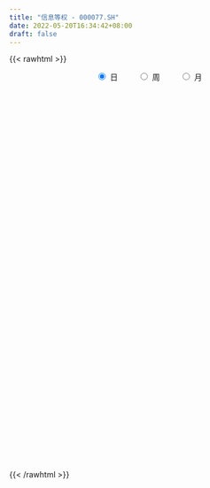 ```yaml
---
title: "信息等权 - 000077.SH"
date: 2022-05-20T16:34:42+08:00
draft: false
---
```

{{< rawhtml >}}
    <div style="text-align: center">
        <label style="padding: 1rem;"><input style="margin-right: .5rem" type="radio" name="period" value="D" checked onclick="period_change(this)">日</label>
        <label style="padding: 1rem;"><input style="margin-right: .5rem" type="radio" name="period" value="W" onclick="period_change(this)">周</label>
        <label style="padding: 1rem;"><input style="margin-right: .5rem" type="radio" name="period" value="M" onclick="period_change(this)">月</label>
    </div>
    <div id="chart" style="height: 700px;"></div> 
    <script type="text/javascript">
        const D_v = [4885649.0,4822307.0,5491399.0,5239421.0,5998938.0,4659974.0,4635050.0,4548053.0,4150556.0,5202829.0,6716756.0,5917016.0,8359138.0,7057573.0,6053037.0,7307922.0,7059700.0,5743814.0,6319700.0,8915148.0,8063604.0,7236586.0,10739972.0,11407639.0,6892070.0,6611171.0,9121240.0,9330468.0,7381986.0,6618226.0,9397930.0,6984494.0,7102441.0,6838443.0,6886941.0,6659077.0,7046778.0,7381519.0,6905686.0,9110682.0,6984061.0,9419635.0,7598971.0,9292887.0,9485431.0,6628103.0,5722042.0,6386730.0,5928700.0,5785752.0,9788547.0,10060369.0,8434668.0,9031540.0,13550342.0,10828174.0,10744210.0,9557558.0,9969049.0,10263006.0,8567869.0,7180181.0,7574847.0,7229491.0,6758820.0,5845922.0,5928955.0,6923801.0,5519233.0,7009601.0,5713540.0,5593747.0,5490067.0,5895485.0,5825335.0,5679856.0,5977924.0,5411503.0,7017301.0,7118643.0,7809143.0,5819170.0,7523809.0,7256023.0,6755346.0,6402089.0,5519965.0,7312853.0,5806996.0,5633764.0,4681077.0,5092208.0,3954734.0,3904765.0,4918034.0,4129563.0,5112871.0,3753445.0,4215835.0,3513481.0,4229090.0,3729610.0,3735421.0,3146363.0,2724986.0,5133091.0,4646443.0,4971400.0,4156926.0,4030876.0,4538733.0,4000879.0,5082093.0,5137821.0,5615290.0,7109928.0,7862070.0,9980730.0,6650367.0,7814492.0,7519897.0,5979765.0,7424645.0,6915589.0,7922413.0,7009419.0,6872668.0,6793889.0,5490768.0,5960445.0,5333941.0,8245763.0,7160872.0,6291050.0,6460581.0,5721495.0,5782646.0,7071202.0,6662940.0,5834960.0,6073709.0,5802181.0,5127618.0,5940661.0,8549523.0,8326321.0,6872820.0,5130938.0,4707619.0,4314897.0,5114073.0,4829453.0,4456442.0,6967850.0,4490290.0,4892610.0,3407333.0,4058943.0,3997168.0,4671794.0,4570886.0,5388246.0,6094589.0,4995526.0,4688760.0,5380836.0,4596344.0,4359973.0,4646132.0,4515128.0,5794109.0,6594889.0,4437136.0,4544049.0,4339614.0,4886322.0,5507036.0,5036280.0,5476642.0,4651947.0,3950331.0,4334601.0,4555718.0,3954401.0,4263374.0,3711931.0,3706148.0,3303785.0,3606542.0,3586562.0,4632786.0,4403623.0,6092891.0,6804228.0,4455942.0,3927685.0,3613666.0,3691984.0,3991270.0,4438146.0,5442594.0,5503932.0,7022366.0,5620310.0,5131069.0,4142788.0,6293865.0,6858403.0,6808549.0,4796691.0,4627798.0,3838899.0,4185917.0,4291303.0,4024520.0,3748154.0,3834438.0,3776418.0,3914012.0,3598495.0,4157181.0,4110447.0,3997350.0,4679059.0,4579159.0,3284791.0,4127639.0,3369909.0,4161893.0,3642293.0,3356845.0,4242453.0,3891845.0,5390309.0,5446552.0,5730591.0,4436174.0,6410983.0,5635756.0,4751909.0,3361062.0,5192127.0,6815370.0,5944484.0,4341385.0,3835800.0,4725411.0,5323554.0,4829404.0,4912166.0]
const D_histogram = [0.0,1.6160291738,2.9607086555,7.9987435742,14.0908211105,17.2744184539,18.4674553178,16.7805992242,11.4323872963,12.8773378358,20.860441944,22.9487558414,29.3559901183,28.8776082719,32.4478462324,35.1769088711,28.0701894858,18.9810716954,16.2266663291,21.2828441508,20.7001375113,17.6223427541,20.2110708557,15.7947554678,11.8210573764,3.6833181574,15.038326457,21.9735796575,29.7499180876,30.0437729533,36.6063635112,29.5242123461,23.657065832,24.3589093646,18.4625483438,20.811204082,12.8500034616,-2.3924026012,-3.7076532328,-10.1816134683,-11.2630176745,-2.6144649065,-3.1967873085,2.5994100179,-3.0503026802,-10.5323362033,-18.0549065234,-26.3627440691,-31.330239004,-28.8575697438,-16.4582959701,0.7693083801,11.2765542121,16.7166260249,17.6193933751,5.0827903101,13.0566469968,21.5054636399,22.4737098935,3.0870655925,-2.333026342,-12.295548723,-23.606099843,-34.709874274,-39.7918306407,-44.1378636005,-44.459201954,-55.1404359181,-56.0375159809,-66.6032276557,-69.1840420019,-62.1627477731,-52.3869982994,-37.7397549164,-25.7519458761,-19.1827198699,-21.8496124112,-21.101218023,-24.9536905232,-34.6741302856,-38.3972548396,-45.9367641185,-46.2799755555,-35.3629938411,-25.9609396914,-18.8056943986,-17.0694535116,-5.515001567,-7.1080499126,-9.1531634842,-11.2852103015,-17.1495975301,-18.1000089395,-14.9823004135,-6.1565832572,-1.2172354184,1.944168427,4.2216241126,-0.2226990025,2.7420731768,4.380862388,5.6395181962,-0.7441673917,1.0438781929,1.1215874717,11.4685011152,15.3300734148,20.0295636497,21.367848627,16.5671819256,17.4930301885,19.4426981095,20.4055647669,15.0053256801,10.9019073194,13.4381452885,22.5484921399,32.6973654252,38.6752039946,45.21332054,47.0726688629,41.2208218775,40.8820774539,40.8664943952,47.5892518293,49.2772454179,44.6080270281,35.631644882,30.5497163232,22.1986116438,18.2284076204,26.0219386746,28.4210455543,26.7186496379,21.9132501603,10.8974761151,3.1662201802,1.7544034398,-0.9275398872,-8.8267180289,-10.027137786,-22.0062238724,-36.8932640026,-36.9883273239,-32.4726191211,-31.708625791,-27.1285030269,-24.6237961629,-27.1401332516,-27.2320464103,-34.8596208116,-44.3418619016,-45.2248677378,-40.1370179689,-33.7322720981,-27.6055744437,-23.6289552647,-18.2631250694,-18.8770964466,-11.9022400047,-5.5966289367,-3.6442999281,-12.2302132751,-20.707246457,-28.7814701688,-30.863440388,-37.383013648,-34.9116372501,-36.0145251574,-31.0494575935,-17.0845772472,-3.0412949763,2.5493238918,3.5883092701,-0.2947479331,1.9284087752,-4.4043980205,-6.1155063759,-17.3433954272,-26.2810960974,-27.6045188957,-29.9114893679,-25.1880867349,-21.0789518397,-21.524204588,-21.8991384398,-12.531391691,-7.3043100551,-0.3740914931,4.5807418136,8.9247797857,11.2449080822,25.4962650519,28.1207557189,32.9026483819,35.9387636529,36.613107989,33.0573239266,24.8860677274,20.166031556,6.0815680524,-5.4197780125,-11.5354556258,-12.0319349145,-9.9061470857,-16.5374498909,-30.1393886161,-23.9768931504,-13.8618923856,-7.8187479582,-2.009087899,-0.938656318,1.2160467125,-3.4779111522,-8.7324607072,-12.1847547965,-18.7506229669,-14.9251814652,-15.9714769738,-14.6758588736,-18.4034492408,-24.5292479289,-26.2919976608,-36.8714737645,-36.7149506159,-39.2520545611,-33.6569602283,-27.7237491615,-13.3846468207,-7.209027572,-3.4943725751,-4.5331832457,-7.8952514203,-24.5796867611,-39.2918346286,-32.6332312921,-27.284146507,-10.0056577449,3.830575769,10.0649928957,14.5783312914,26.5511254924,40.0098733214,49.4237978442,54.6227287005,54.308935234,58.8855484359,61.4256227926,63.8979813307,65.1312431672]
const D_fast = [0.0,2.0200364672,4.1048931129,11.1426139251,20.757396739,28.2595986959,34.0694993892,36.5777931017,34.0876779979,38.7519629963,51.9501775905,59.7756804482,73.5219122547,80.2629324763,91.9451319949,103.4684218514,103.3792498375,99.0353999709,100.3376611869,110.7145500463,115.3068777846,116.634668716,124.2761645315,123.8085380105,122.7901042632,115.5731945836,130.6877844974,143.1164326123,158.3302505642,166.1350486683,181.8492301041,182.1481320255,182.1952519693,188.986822843,187.7060989083,195.257555667,190.508855912,174.6683491989,172.4261852591,163.4068216565,159.5096630316,167.5045995731,166.123080344,172.5691301748,166.1568418067,156.0417242327,144.0054272818,129.1069037188,116.306849033,111.5651258571,119.8498256383,137.2697570836,150.5961414685,160.2153697876,165.5229854815,154.2570799941,165.49509843,179.3202809831,185.9069547101,167.2920768072,161.2887282871,148.2523187254,131.0402426446,111.2589996452,96.2290856183,80.8485867583,69.4124479164,44.9461049727,30.0396459147,2.823127326,-17.0536975207,-25.5730902351,-28.8940903364,-23.6817856825,-18.1319631111,-16.3584170725,-24.4877127166,-29.0146228341,-39.1055179651,-57.494490299,-70.8169285628,-89.8406288714,-101.7538341972,-99.6776009431,-96.7657817162,-94.3119600231,-96.843082514,-86.6673809612,-90.0374417849,-94.3708462276,-99.3241956202,-109.4759822314,-114.9513958756,-115.579262453,-108.292691111,-103.6576521268,-100.0102061747,-96.6773444609,-101.1773423267,-97.5270518531,-94.793047045,-92.1245116877,-98.6942391236,-96.6452239907,-96.287117844,-83.0730789217,-75.3789882684,-65.672107121,-58.9918599871,-59.650731207,-54.351625397,-47.5412829487,-41.4770250994,-43.1259327663,-44.5038742971,-38.6081000059,-23.8606301196,-5.5374154779,10.1092240901,27.9506707705,41.5781863091,46.0315447931,55.913319733,66.1143602731,84.7344306646,98.7417356076,105.2245239748,105.1560530492,107.7115535712,104.9101018028,105.4969996845,119.7960154074,129.3003836756,134.2776501687,134.9505632312,126.6591582148,119.7194573249,118.7462414444,115.8324131456,105.7265554967,102.0193512932,84.5387092386,60.4283531077,51.0862079555,47.483761378,40.3205982604,38.1185952677,34.467353091,25.1659826894,18.2660579281,1.9235783239,-18.6441282414,-30.8333510121,-35.7797557354,-37.8080778892,-38.5827738457,-40.5133934829,-39.7133445549,-45.0465900438,-41.047293603,-36.1408397693,-35.0995857426,-46.7430524084,-60.3968972046,-75.6664884586,-85.4643187748,-101.3296454468,-107.5861783614,-117.6926975581,-120.4899943925,-110.796258358,-97.5132998312,-91.2853499901,-89.3492872943,-93.3060314808,-90.6007725787,-98.0346788795,-101.2746638289,-116.838401737,-132.3463764316,-140.5709289538,-150.3557717679,-151.9293908187,-153.0899938834,-158.9162977787,-164.7660162405,-158.5311174143,-155.1301132923,-148.2934176036,-142.1933988435,-135.6181659249,-130.4868106078,-109.8613873752,-100.2067077785,-87.19915302,-75.1783468358,-65.3507255025,-60.6421785832,-62.5919178506,-62.270446133,-74.8345176234,-87.6908081914,-96.6903497112,-100.1948127286,-100.5455616712,-111.311226949,-132.4480128283,-132.2797406502,-125.6302129819,-121.5417555439,-116.2343674596,-115.398599958,-112.9398852493,-118.5033209021,-125.940985634,-132.4394684224,-143.6929923344,-143.598846199,-148.6380109511,-151.0113575693,-159.3398102467,-171.597920917,-179.9336700642,-199.731014609,-208.7532291143,-221.1033466999,-223.9224924241,-224.9202186477,-213.9272780121,-209.5539156564,-206.7128538033,-208.8849602853,-214.220841315,-237.050198346,-261.5853048707,-263.0850093573,-264.5569611988,-249.779886873,-234.9860094169,-226.2353440662,-218.0774228476,-199.4668472736,-176.0056311141,-154.2357571304,-135.3811440989,-122.1177037569,-102.8197034461,-84.9232233912,-66.4763695204,-48.9602968921]
const D_slow = [0.0,0.4040072934,1.1441844573,3.1438703509,6.6665756285,10.985180242,15.6020440714,19.7971938775,22.6552907016,25.8746251605,31.0897356465,36.8269246069,44.1659221364,51.3853242044,59.4972857625,68.2915129803,75.3090603517,80.0543282756,84.1109948578,89.4317058955,94.6067402733,99.0123259619,104.0650936758,108.0137825427,110.9690468868,111.8898764262,115.6494580404,121.1428529548,128.5803324767,136.091275715,145.2428665928,152.6239196794,158.5381861374,164.6279134785,169.2435505645,174.446351585,177.6588524504,177.0607518001,176.1338384919,173.5884351248,170.7726807062,170.1190644795,169.3198676524,169.9697201569,169.2071444869,166.574060436,162.0603338052,155.4696477879,147.6370880369,140.422695601,136.3081216084,136.5004487035,139.3195872565,143.4987437627,147.9035921065,149.174289684,152.4384514332,157.8148173432,163.4332448166,164.2050112147,163.6217546292,160.5478674484,154.6463424877,145.9688739192,136.020916259,124.9864503589,113.8716498704,100.0865408908,86.0771618956,69.4263549817,52.1303444812,36.5896575379,23.4929079631,14.057969234,7.6199827649,2.8243027975,-2.6381003053,-7.9134048111,-14.1518274419,-22.8203600133,-32.4196737232,-43.9038647528,-55.4738586417,-64.314607102,-70.8048420248,-75.5062656245,-79.7736290024,-81.1523793942,-82.9293918723,-85.2176827434,-88.0389853187,-92.3263847013,-96.8513869361,-100.5969620395,-102.1361078538,-102.4404167084,-101.9543746017,-100.8989685735,-100.9546433241,-100.2691250299,-99.1739094329,-97.7640298839,-97.9500717318,-97.6891021836,-97.4087053157,-94.5415800369,-90.7090616832,-85.7016707708,-80.359708614,-76.2179131326,-71.8446555855,-66.9839810581,-61.8825898664,-58.1312584464,-55.4057816165,-52.0462452944,-46.4091222594,-38.2347809031,-28.5659799045,-17.2626497695,-5.4944825538,4.8107229156,15.0312422791,25.2478658779,37.1451788352,49.4644901897,60.6164969467,69.5244081672,77.161837248,82.711490159,87.2685920641,93.7740767327,100.8793381213,107.5590005308,113.0373130709,115.7616820997,116.5532371447,116.9918380046,116.7599530328,114.5532735256,112.0464890791,106.544933111,97.3216171104,88.0745352794,79.9563804991,72.0292240514,65.2470982946,59.0911492539,52.306115941,45.4981043384,36.7831991355,25.6977336601,14.3915167257,4.3572622335,-4.0758057911,-10.977199402,-16.8844382182,-21.4502194855,-26.1694935972,-29.1450535983,-30.5442108325,-31.4552858145,-34.5128391333,-39.6896507476,-46.8850182898,-54.6008783868,-63.9466317988,-72.6745411113,-81.6781724007,-89.440536799,-93.7116811108,-94.4720048549,-93.8346738819,-92.9375965644,-93.0112835477,-92.5291813539,-93.630280859,-95.159157453,-99.4950063098,-106.0652803342,-112.9664100581,-120.4442824,-126.7413040838,-132.0110420437,-137.3920931907,-142.8668778007,-145.9997257234,-147.8258032372,-147.9193261105,-146.7741406571,-144.5429457106,-141.7317186901,-135.3576524271,-128.3274634974,-120.1018014019,-111.1171104887,-101.9638334915,-93.6995025098,-87.477985578,-82.436477689,-80.9160856759,-82.271030179,-85.1548940854,-88.1628778141,-90.6394145855,-94.7737770582,-102.3086242122,-108.3028474998,-111.7683205962,-113.7230075858,-114.2252795605,-114.45994364,-114.1559319619,-115.0254097499,-117.2085249267,-120.2547136259,-124.9423693676,-128.6736647339,-132.6665339773,-136.3354986957,-140.9363610059,-147.0686729881,-153.6416724033,-162.8595408445,-172.0382784984,-181.8512921387,-190.2655321958,-197.1964694862,-200.5426311914,-202.3448880844,-203.2184812282,-204.3517770396,-206.3255898947,-212.4705115849,-222.2934702421,-230.4517780651,-237.2728146918,-239.7742291281,-238.8165851858,-236.3003369619,-232.655754139,-226.0179727659,-216.0155044356,-203.6595549745,-190.0038727994,-176.4266389909,-161.7052518819,-146.3488461838,-130.3743508511,-114.0915400593]
const D_data = [['2021-05-11', 4618.4079, 4679.8001, 4592.4492, 4680.2473],['2021-05-12', 4672.7758, 4705.1227, 4612.9132, 4708.4199],['2021-05-13', 4655.0544, 4711.7068, 4652.5727, 4746.6369],['2021-05-14', 4718.1426, 4780.0398, 4693.9933, 4783.6695],['2021-05-17', 4791.8835, 4833.0393, 4788.1479, 4873.112],['2021-05-18', 4819.5404, 4835.6192, 4801.8278, 4845.8895],['2021-05-19', 4829.7384, 4838.8052, 4801.5085, 4848.4627],['2021-05-20', 4824.1373, 4818.054, 4805.5664, 4855.6245],['2021-05-21', 4829.9351, 4767.429, 4762.3113, 4847.1899],['2021-05-24', 4759.9452, 4855.2253, 4743.4934, 4855.4779],['2021-05-25', 4857.9515, 4980.4004, 4854.1353, 4984.2959],['2021-05-26', 4997.0019, 4956.2948, 4950.894, 5020.1424],['2021-05-27', 4955.7547, 5060.2954, 4947.022, 5103.0841],['2021-05-28', 5040.6057, 5020.2944, 5002.5498, 5063.5454],['2021-05-31', 5049.0489, 5111.9988, 5048.729, 5112.7121],['2021-06-01', 5102.7537, 5154.8506, 5074.0833, 5179.2898],['2021-06-02', 5161.4174, 5055.3388, 5029.7547, 5171.9335],['2021-06-03', 5049.9659, 5016.5298, 5005.0098, 5090.1618],['2021-06-04', 4991.3468, 5089.6653, 4987.893, 5113.5183],['2021-06-07', 5150.7551, 5221.2909, 5150.7551, 5245.5802],['2021-06-08', 5227.8333, 5192.7595, 5167.8178, 5239.4008],['2021-06-09', 5191.7674, 5180.7735, 5142.6471, 5245.0679],['2021-06-10', 5170.2773, 5280.1864, 5169.5387, 5281.8582],['2021-06-11', 5293.0426, 5217.0277, 5204.6144, 5298.9501],['2021-06-15', 5206.9199, 5226.5406, 5187.2779, 5279.2735],['2021-06-16', 5257.819, 5163.6154, 5152.8953, 5316.9388],['2021-06-17', 5155.6906, 5440.4784, 5155.6906, 5459.7611],['2021-06-18', 5454.9211, 5466.5032, 5408.3366, 5510.5406],['2021-06-21', 5434.1033, 5555.5974, 5424.932, 5561.3998],['2021-06-22', 5569.8591, 5526.6333, 5481.8738, 5581.8678],['2021-06-23', 5521.602, 5670.7011, 5516.7766, 5714.8826],['2021-06-24', 5652.8714, 5546.0908, 5530.5946, 5660.974],['2021-06-25', 5544.2419, 5569.767, 5473.7072, 5599.0018],['2021-06-28', 5576.3254, 5680.4693, 5565.383, 5712.8909],['2021-06-29', 5676.6287, 5624.7097, 5590.3133, 5712.6872],['2021-06-30', 5654.7891, 5758.7663, 5647.7997, 5772.3315],['2021-07-01', 5763.6322, 5652.9658, 5652.5809, 5763.8263],['2021-07-02', 5625.8569, 5528.2483, 5519.3593, 5655.8893],['2021-07-05', 5577.2881, 5680.6702, 5566.3086, 5681.9978],['2021-07-06', 5696.5723, 5614.2596, 5510.6543, 5771.3406],['2021-07-07', 5550.583, 5677.3328, 5473.1051, 5682.1757],['2021-07-08', 5676.8305, 5838.6178, 5676.8305, 5866.0483],['2021-07-09', 5792.2926, 5766.707, 5658.2074, 5820.479],['2021-07-12', 5784.752, 5884.8132, 5725.4144, 5917.0206],['2021-07-13', 5864.5563, 5765.7739, 5726.4181, 5903.187],['2021-07-14', 5725.7793, 5725.6882, 5692.7702, 5809.2987],['2021-07-15', 5695.0499, 5696.4412, 5626.6665, 5747.6882],['2021-07-16', 5715.8954, 5648.4634, 5648.4634, 5780.3355],['2021-07-19', 5605.8431, 5652.7742, 5562.7702, 5653.7713],['2021-07-20', 5615.4773, 5735.6634, 5596.7953, 5737.3413],['2021-07-21', 5750.9848, 5902.0264, 5731.0343, 5939.8555],['2021-07-22', 5912.4599, 6056.1515, 5859.2631, 6079.7485],['2021-07-23', 6073.2101, 6071.7286, 6030.2462, 6123.0291],['2021-07-26', 6058.654, 6082.9421, 5884.5218, 6133.9836],['2021-07-27', 6113.0259, 6077.8902, 6060.3684, 6415.6518],['2021-07-28', 5982.6688, 5908.1818, 5748.986, 6069.4103],['2021-07-29', 6044.6628, 6181.7424, 5975.5267, 6212.8394],['2021-07-30', 6148.4596, 6268.3197, 6131.061, 6320.4049],['2021-08-02', 6273.6531, 6240.7225, 6127.4319, 6338.6568],['2021-08-03', 6175.93, 5969.2393, 5945.7174, 6222.8046],['2021-08-04', 5949.4279, 6100.7066, 5949.4279, 6101.523],['2021-08-05', 6057.7611, 6019.2886, 5960.2415, 6078.5279],['2021-08-06', 6063.1867, 5952.738, 5885.5518, 6100.1747],['2021-08-09', 5871.7255, 5892.5332, 5776.3869, 5914.0048],['2021-08-10', 5881.7414, 5914.2967, 5832.3261, 5934.6485],['2021-08-11', 5915.9691, 5882.8534, 5816.0761, 5915.9691],['2021-08-12', 5863.9002, 5902.1015, 5860.4163, 6011.7581],['2021-08-13', 5862.4199, 5717.6337, 5704.4384, 5865.0083],['2021-08-16', 5702.5655, 5777.4859, 5660.1597, 5838.972],['2021-08-17', 5754.8977, 5587.0015, 5573.3108, 5774.2028],['2021-08-18', 5588.71, 5605.5397, 5555.6813, 5633.4215],['2021-08-19', 5607.5382, 5691.5256, 5606.3051, 5746.591],['2021-08-20', 5682.6132, 5729.9138, 5638.8815, 5786.4683],['2021-08-23', 5759.2375, 5823.743, 5709.3976, 5846.5556],['2021-08-24', 5816.6376, 5838.7386, 5722.1804, 5853.7659],['2021-08-25', 5840.1334, 5803.8738, 5761.8313, 5866.1338],['2021-08-26', 5816.4131, 5682.2116, 5677.0497, 5846.6478],['2021-08-27', 5655.4044, 5701.8066, 5639.1866, 5705.3445],['2021-08-30', 5720.5611, 5615.6258, 5593.3614, 5773.5682],['2021-08-31', 5576.5383, 5478.6274, 5407.5162, 5579.4995],['2021-09-01', 5446.3207, 5484.0136, 5356.0832, 5504.1951],['2021-09-02', 5448.9687, 5366.2666, 5355.2609, 5459.6083],['2021-09-03', 5403.3443, 5390.9316, 5332.423, 5471.4003],['2021-09-06', 5375.145, 5519.4271, 5333.4367, 5528.7447],['2021-09-07', 5508.3836, 5521.2976, 5489.4567, 5551.658],['2021-09-08', 5527.6666, 5509.6361, 5471.4997, 5565.5536],['2021-09-09', 5494.8235, 5440.3335, 5407.1175, 5494.8235],['2021-09-10', 5433.0911, 5578.9177, 5417.7084, 5595.3793],['2021-09-13', 5527.6029, 5424.3506, 5417.7523, 5527.6029],['2021-09-14', 5401.3221, 5390.2646, 5376.3371, 5502.0728],['2021-09-15', 5356.0614, 5357.2495, 5311.158, 5382.2199],['2021-09-16', 5340.9761, 5264.4494, 5251.488, 5383.6585],['2021-09-17', 5265.7191, 5279.8768, 5216.2383, 5305.3867],['2021-09-22', 5218.9709, 5309.3608, 5213.0409, 5326.7321],['2021-09-23', 5326.0727, 5390.3584, 5305.4684, 5426.3797],['2021-09-24', 5377.8175, 5361.427, 5346.6603, 5416.7226],['2021-09-27', 5395.7662, 5346.8194, 5312.502, 5449.9431],['2021-09-28', 5319.0651, 5338.4889, 5277.5766, 5408.7808],['2021-09-29', 5301.5131, 5235.5337, 5206.3401, 5311.896],['2021-09-30', 5238.768, 5311.0352, 5238.768, 5324.1227],['2021-10-08', 5374.0982, 5295.5244, 5284.4359, 5423.2427],['2021-10-11', 5308.1198, 5288.5827, 5279.6159, 5357.5484],['2021-10-12', 5281.135, 5166.857, 5140.0057, 5298.0611],['2021-10-13', 5167.5974, 5242.9678, 5163.8354, 5250.5298],['2021-10-14', 5240.4389, 5213.5262, 5191.233, 5257.7524],['2021-10-15', 5220.0501, 5361.9012, 5198.1043, 5368.4855],['2021-10-18', 5367.6056, 5316.7038, 5278.2375, 5367.6056],['2021-10-19', 5317.7025, 5352.0511, 5311.3223, 5384.6846],['2021-10-20', 5376.7274, 5331.0756, 5327.0256, 5402.7123],['2021-10-21', 5331.0688, 5248.7792, 5227.5188, 5332.9237],['2021-10-22', 5264.9369, 5313.1568, 5244.1855, 5346.4177],['2021-10-25', 5313.952, 5338.72, 5243.722, 5339.0344],['2021-10-26', 5334.0364, 5341.0609, 5302.311, 5381.7691],['2021-10-27', 5331.2569, 5254.9057, 5229.0346, 5337.8096],['2021-10-28', 5245.6608, 5247.666, 5229.4583, 5318.1586],['2021-10-29', 5259.8783, 5328.7494, 5233.5489, 5331.6167],['2021-11-01', 5330.4787, 5450.1991, 5329.2126, 5463.3836],['2021-11-02', 5469.5546, 5531.6438, 5469.5546, 5598.0597],['2021-11-03', 5542.8113, 5547.0344, 5492.9489, 5613.4846],['2021-11-04', 5571.4623, 5618.4615, 5559.5905, 5654.0913],['2021-11-05', 5660.3993, 5618.0566, 5613.2739, 5696.2356],['2021-11-08', 5589.3654, 5545.9807, 5485.837, 5589.3654],['2021-11-09', 5545.1922, 5632.6934, 5523.5264, 5654.0893],['2021-11-10', 5605.881, 5671.5052, 5597.207, 5685.2088],['2021-11-11', 5647.2749, 5814.1772, 5638.5925, 5857.9689],['2021-11-12', 5778.4853, 5818.998, 5739.0515, 5836.3618],['2021-11-15', 5835.46, 5776.7986, 5772.2114, 5872.5592],['2021-11-16', 5754.9571, 5727.3021, 5719.0885, 5849.211],['2021-11-17', 5723.3998, 5775.0319, 5682.5707, 5775.8056],['2021-11-18', 5760.0986, 5730.2024, 5716.2878, 5795.616],['2021-11-19', 5736.4534, 5780.061, 5730.0197, 5797.4778],['2021-11-22', 5779.3102, 5968.6162, 5771.0343, 5971.0248],['2021-11-23', 5959.9805, 5964.4372, 5955.014, 6007.868],['2021-11-24', 5948.027, 5951.9558, 5945.8154, 6021.5777],['2021-11-25', 5945.1737, 5930.6899, 5914.9444, 6001.9685],['2021-11-26', 5907.5255, 5839.4209, 5816.9385, 5908.2573],['2021-11-29', 5762.8104, 5851.9544, 5749.6426, 5866.2169],['2021-11-30', 5885.8457, 5925.015, 5881.0439, 5961.3101],['2021-12-01', 5912.8586, 5915.0102, 5886.3405, 5987.6],['2021-12-02', 5905.8465, 5833.4915, 5828.0506, 5929.8944],['2021-12-03', 5849.9159, 5901.3768, 5849.0519, 5930.2776],['2021-12-06', 5899.2103, 5733.2287, 5725.7758, 5899.2103],['2021-12-07', 5761.3292, 5614.75, 5581.7894, 5769.5486],['2021-12-08', 5647.0162, 5743.0703, 5647.0162, 5744.787],['2021-12-09', 5758.9099, 5796.9623, 5732.9318, 5810.5626],['2021-12-10', 5778.6643, 5749.3315, 5725.0369, 5787.669],['2021-12-13', 5757.52, 5797.8404, 5748.388, 5815.6437],['2021-12-14', 5780.7617, 5779.1418, 5758.3387, 5803.6105],['2021-12-15', 5781.9558, 5703.3268, 5701.3559, 5796.0427],['2021-12-16', 5719.0683, 5711.7792, 5701.8553, 5747.4456],['2021-12-17', 5695.3766, 5577.2911, 5573.9629, 5695.7306],['2021-12-20', 5545.4713, 5480.2415, 5475.5358, 5598.9072],['2021-12-21', 5491.9239, 5526.7817, 5469.4416, 5534.5489],['2021-12-22', 5549.1917, 5580.0858, 5543.3199, 5619.5304],['2021-12-23', 5576.6014, 5598.1287, 5552.5425, 5618.7322],['2021-12-24', 5596.5508, 5602.9372, 5578.1987, 5635.5364],['2021-12-27', 5589.27, 5580.8323, 5558.0325, 5621.313],['2021-12-28', 5594.358, 5604.0353, 5573.1772, 5620.4284],['2021-12-29', 5600.7197, 5523.6483, 5502.5518, 5600.7516],['2021-12-30', 5519.7891, 5619.7272, 5519.7891, 5649.552],['2021-12-31', 5622.0846, 5636.0904, 5589.9562, 5640.8315],['2022-01-04', 5657.4571, 5595.7919, 5560.0524, 5674.6608],['2022-01-05', 5586.2591, 5434.5919, 5415.2428, 5595.2959],['2022-01-06', 5401.2906, 5371.1091, 5335.3165, 5423.5692],['2022-01-07', 5383.5484, 5305.166, 5302.5081, 5424.5641],['2022-01-10', 5297.2122, 5321.5029, 5211.7157, 5342.1438],['2022-01-11', 5314.3793, 5206.6392, 5196.4865, 5317.0426],['2022-01-12', 5225.0893, 5269.5536, 5208.4356, 5275.3974],['2022-01-13', 5288.8429, 5188.9398, 5188.9398, 5288.8453],['2022-01-14', 5164.5156, 5236.3209, 5159.9347, 5266.8242],['2022-01-17', 5250.412, 5368.0994, 5250.412, 5374.3087],['2022-01-18', 5383.4149, 5423.5764, 5363.409, 5496.9324],['2022-01-19', 5401.0973, 5357.2601, 5328.7007, 5414.1854],['2022-01-20', 5363.7932, 5307.3219, 5303.5237, 5386.9864],['2022-01-21', 5283.995, 5225.9422, 5218.7205, 5302.6095],['2022-01-24', 5206.3695, 5285.386, 5203.2417, 5303.9464],['2022-01-25', 5274.882, 5152.6842, 5151.7839, 5306.6223],['2022-01-26', 5172.8254, 5171.0753, 5100.1103, 5191.6894],['2022-01-27', 5155.9811, 4993.3262, 4990.2859, 5172.5204],['2022-01-28', 5041.8334, 4935.0896, 4931.8729, 5052.9354],['2022-02-07', 5020.385, 4965.3928, 4955.1287, 5066.8703],['2022-02-08', 4964.2704, 4903.4281, 4823.8405, 4964.2704],['2022-02-09', 4908.9801, 4958.3234, 4882.9576, 4961.9],['2022-02-10', 4976.0521, 4937.5254, 4920.5655, 4983.598],['2022-02-11', 4907.3742, 4854.0173, 4845.3843, 4945.1508],['2022-02-14', 4818.2878, 4815.2072, 4755.6049, 4873.2994],['2022-02-15', 4826.3192, 4927.2807, 4826.3192, 4930.3761],['2022-02-16', 4969.4343, 4886.0318, 4878.7933, 4973.6175],['2022-02-17', 4881.6769, 4916.1705, 4859.1142, 4950.7478],['2022-02-18', 4893.7018, 4904.3077, 4879.1569, 4921.1335],['2022-02-21', 4913.1391, 4906.5087, 4894.8753, 4944.8262],['2022-02-22', 4876.082, 4886.8817, 4807.7348, 4901.7035],['2022-02-23', 4880.3838, 5076.3979, 4880.3838, 5079.4653],['2022-02-24', 5054.6991, 4979.1606, 4914.6662, 5071.9477],['2022-02-25', 5047.3256, 5033.0816, 5012.9368, 5092.3384],['2022-02-28', 5039.7446, 5043.5612, 4993.1679, 5054.075],['2022-03-01', 5052.6496, 5037.9562, 5004.3633, 5065.9722],['2022-03-02', 5007.4863, 4991.1241, 4950.4088, 5007.4863],['2022-03-03', 5016.154, 4911.7749, 4907.75, 5025.3208],['2022-03-04', 4877.0691, 4926.0123, 4864.1601, 5011.8002],['2022-03-07', 4901.4504, 4756.4596, 4735.3281, 4901.4607],['2022-03-08', 4759.7616, 4708.0033, 4664.0268, 4819.6419],['2022-03-09', 4735.9337, 4708.9275, 4551.2899, 4792.9455],['2022-03-10', 4829.451, 4739.572, 4739.2783, 4844.3323],['2022-03-11', 4668.5464, 4755.2804, 4610.4134, 4758.4154],['2022-03-14', 4704.0595, 4609.4063, 4609.4063, 4724.0227],['2022-03-15', 4570.8964, 4434.2742, 4434.2742, 4653.7882],['2022-03-16', 4517.7086, 4625.0559, 4371.0246, 4628.5762],['2022-03-17', 4704.4096, 4687.8627, 4687.8627, 4765.4331],['2022-03-18', 4667.1267, 4655.8594, 4603.5115, 4687.6578],['2022-03-21', 4652.6903, 4664.8737, 4606.9924, 4694.5763],['2022-03-22', 4649.9417, 4606.6196, 4595.428, 4651.9866],['2022-03-23', 4617.8536, 4612.7474, 4572.926, 4629.0847],['2022-03-24', 4583.0475, 4502.7234, 4487.7707, 4583.0475],['2022-03-25', 4526.5975, 4447.1988, 4444.2318, 4559.9347],['2022-03-28', 4399.0386, 4420.7926, 4366.7365, 4449.6787],['2022-03-29', 4431.5324, 4324.6261, 4316.9715, 4441.542],['2022-03-30', 4351.3361, 4415.8044, 4348.4311, 4418.7296],['2022-03-31', 4403.5851, 4331.1961, 4324.7024, 4403.5851],['2022-04-01', 4308.2434, 4329.7023, 4280.3364, 4357.6443],['2022-04-06', 4321.996, 4227.0358, 4206.7171, 4321.996],['2022-04-07', 4211.2836, 4132.4061, 4132.4061, 4241.1952],['2022-04-08', 4138.7824, 4123.7897, 4065.7891, 4158.6001],['2022-04-11', 4110.795, 3931.78, 3916.3924, 4110.795],['2022-04-12', 3925.9447, 3984.5853, 3870.6219, 3985.3862],['2022-04-13', 3963.6104, 3888.5569, 3888.5569, 3963.6104],['2022-04-14', 3920.723, 3942.9265, 3867.8965, 3977.1197],['2022-04-15', 3904.9207, 3926.1184, 3867.1142, 3951.8401],['2022-04-18', 3907.2069, 4041.5904, 3894.0455, 4045.851],['2022-04-19', 4023.5492, 3957.8862, 3945.9505, 4051.2746],['2022-04-20', 3969.8866, 3920.612, 3915.1128, 3992.7152],['2022-04-21', 3892.4974, 3835.9494, 3826.3632, 3969.3404],['2022-04-22', 3817.3979, 3760.5528, 3739.7633, 3834.3787],['2022-04-25', 3707.6064, 3496.1735, 3496.1735, 3707.6064],['2022-04-26', 3508.9755, 3378.961, 3373.1019, 3533.7272],['2022-04-27', 3328.2379, 3563.7616, 3323.1788, 3569.7216],['2022-04-28', 3542.7058, 3522.4553, 3485.9384, 3566.9041],['2022-04-29', 3553.1513, 3684.3593, 3520.1196, 3697.6714],['2022-05-05', 3662.7002, 3688.9963, 3652.8971, 3731.4336],['2022-05-06', 3597.705, 3619.8257, 3583.999, 3687.964],['2022-05-09', 3602.1435, 3603.8277, 3583.5187, 3644.493],['2022-05-10', 3553.0726, 3725.8482, 3544.7385, 3754.1892],['2022-05-11', 3727.6204, 3808.6736, 3724.1265, 3902.9055],['2022-05-12', 3782.2129, 3826.0082, 3779.448, 3863.4048],['2022-05-13', 3844.2859, 3826.5193, 3796.2475, 3858.1451],['2022-05-16', 3858.9404, 3788.2666, 3779.283, 3888.9178],['2022-05-17', 3792.3549, 3882.4695, 3776.6324, 3886.1886],['2022-05-18', 3902.762, 3902.5922, 3885.5693, 3933.6723],['2022-05-19', 3838.5059, 3945.9358, 3830.8277, 3946.186],['2022-05-20', 3954.1631, 3974.8412, 3914.5207, 3988.4996]]
const W_v = [21444029.0,21885263.0,22002635.0,18651000.0,18192202.0,16147501.0,29117149.0,23800329.0,28320607.0,36942700.0,28325302.0,28559094.0,22877247.0,32429235.0,22304722.0,18001743.0,26907147.0,32416960.0,38853989.0,33995755.0,25397384.0,29000835.0,25418263.0,23594693.0,21789848.0,17591083.0,25709378.0,23024535.0,20940464.0,21551041.0,24230806.0,12262215.0,7264514.0,31785495.0,37338125.0,43356986.0,36154618.0,38771057.0,28079837.0,30554474.0,50958524.0,51473791.0,23924717.0,29420030.0,31093666.0,33039866.0,27623731.0,25876809.0,17819314.0,18532152.0,17448883.0,21410580.0,20167041.0,20526864.0,22651339.0,18762889.0,18546679.0,17941884.0,17011655.0,17340725.0,18853875.0,15740022.0,16282464.0,13141088.0,19086323.0,20088963.0,20952935.0,23977335.0,23913626.0,30908148.0,24339029.0,19488919.0,19893112.0,13556078.0,12091027.0,15094158.0,9882231.0,19572440.0,22060703.0,27276244.0,24660993.0,32836519.0,44162386.0,57924423.0,86757507.0,81769309.0,61832621.0,61419848.0,51732528.0,43809704.0,39518588.0,44552041.0,22480300.0,46867050.0,49922307.0,53139739.0,52993807.0,28791320.0,39959655.0,40217793.0,36081568.0,40949109.0,25299910.0,27532012.0,33566189.0,33646223.0,35575768.0,35789714.0,46749538.0,48570840.0,64740027.0,59728323.0,64397045.0,56383550.0,7415361.0,30344333.0,34604388.0,27731883.0,53153852.0,41144176.0,38347782.0,35190066.0,28451223.0,36217370.0,50704758.0,56144602.0,45311457.0,37601542.0,56514695.0,58066116.0,48531362.0,57471679.0,67403125.0,92894873.0,102279251.0,77603322.0,68937131.0,60644459.0,48981277.0,45815574.0,42829749.0,39279640.0,37840926.0,32774825.0,36034092.0,50202426.0,55158088.0,32643064.0,40895829.0,36063999.0,37703342.0,24809152.0,51301525.0,83368016.0,67402838.0,48968407.0,41268291.0,62701683.0,41120524.0,38589213.0,29340743.0,29166367.0,30305340.0,22484763.0,18555198.0,9141695.0,4037198.0,21254159.0,15974198.0,20111175.0,25966961.0,28273554.0,23416121.0,24584646.0,32847434.0,30920452.0,26094593.0,27958132.0,22429614.0,42319407.0,48515414.0,39879556.0,37397630.0,31670773.0,15297820.0,14133046.0,32039557.0,29880354.0,26142287.0,21728247.0,18949578.0,22534522.0,17233039.0,17963869.0,24526699.0,29030508.0,10368712.0,25527910.0,23992571.0,33253312.0,32484173.0,46362949.0,31954949.0,37485077.0,34812758.0,40019035.0,37515193.0,39998036.0,53711824.0,43554952.0,32686989.0,29326188.0,28790103.0,35288066.0,33246276.0,25168779.0,12952362.0,16595632.0,4229090.0,18469471.0,22344378.0,26946011.0,39827556.0,35251831.0,30451711.0,33879761.0,31425457.0,33746304.0,26140347.0,25636645.0,20706124.0,21167121.0,23498413.0,25709797.0,25558227.0,21058425.0,17914968.0,26389470.0,19662751.0,28720271.0,28900296.0,20968437.0,18871517.0,12264978.0,20040557.0,19295329.0,27414609.0,10387665.0,25654428.0,23626335.0]
const W_histogram = [0.0,-7.4553900855,-19.4806639577,-23.140951114,-27.8901114266,-29.9556891055,-12.8082962999,-2.3893339332,13.2812861631,29.7871234155,35.870408731,38.866966403,41.9889743431,48.7866300708,39.270158003,34.6327349514,26.9723559446,35.2789783589,21.2454811082,5.5616628266,-4.2802995593,-17.6319585704,-24.2811666551,-30.6104582559,-34.6795369834,-32.6589343711,-30.9894897239,-42.0588443419,-41.8277385551,-64.6467640121,-88.1582050645,-91.5337585716,-82.6814379722,-53.4663143109,-19.757713015,-1.6445600776,-8.6439647609,13.7778009873,23.6972256652,29.3979850724,30.9492680102,28.65996655,21.6429186684,14.5002851837,6.5764192071,2.4718361091,-15.4869328197,-24.4197682677,-39.3931637367,-65.3735653509,-66.0376280192,-67.074291304,-54.0876174325,-39.4216723669,-26.0227802605,-32.5972226314,-26.792630892,-28.9650479247,-22.4493901373,-17.7791526654,-10.5091661245,-11.7245291684,-7.6346716006,-6.0791228289,-33.0968987701,-48.1790524906,-53.2039857012,-37.5279404734,-26.6341603835,1.438452995,7.0074752481,10.2884980787,17.722468455,20.1900944163,18.3858074303,13.4973958466,15.0013776673,22.0727587511,27.5799476381,33.5591918045,36.2725857014,52.6896535139,82.2990151467,112.7353672476,153.0158221704,166.6263766731,185.4926883364,182.3331934187,188.7488123014,167.2073609811,147.9899705466,114.28895425,73.0602381437,34.3040598942,-3.5641886678,-32.4076372988,-46.5154229399,-67.5841416525,-74.0709670833,-58.6482070907,-50.5727293348,-39.834342574,-44.7019906316,-44.5915884992,-33.7494208017,-30.7609522626,-40.2929958438,-31.0696526099,-11.7083945442,6.9663113567,42.3674829161,69.8215384124,87.4475904164,75.2135614019,54.2662597399,39.1924580217,17.0219968529,4.7746136583,-3.8197424306,-8.8710558149,-11.332427758,-16.6171317151,-20.8481471962,-7.3036790667,10.1642846867,21.9848470626,25.3746703831,37.7321302916,51.5917275301,68.3802302996,70.0758319342,65.2512227844,71.1805655934,110.5787935044,86.4301928515,74.8799150866,44.4407941711,7.2221357524,-35.4554733341,-67.8981535346,-85.5109997939,-87.8467643491,-92.9807538213,-84.2882200808,-60.5344746537,-40.2921969333,-50.8080872129,-58.0735793987,-47.9978281077,-43.6282450114,-33.1181947238,-16.12154497,5.5760357326,65.2207608661,55.5249697137,37.2245304659,39.8493619782,49.9075823732,42.9547178481,27.4657767718,10.3982018868,-7.1651220055,-44.2499087022,-57.1417888885,-74.7155728386,-85.701029339,-79.2307972296,-72.1281361141,-78.6291014211,-82.8573081246,-70.0999716298,-57.3739613759,-47.9196470553,-44.2493353876,-25.422081868,-25.936532143,-29.732880663,-37.2141958401,-26.7568885346,-14.6629726747,-5.60725474,0.1196055602,-18.0949487083,-43.8120408901,-44.1592613115,-30.2020831799,-32.6772100323,-29.7246271252,-46.7184834109,-61.3362211782,-61.1596022905,-43.8425092193,-28.908189552,-17.9659187711,-3.58074737,3.2230320669,-1.6347706029,2.5680369898,5.5341485382,24.4990919354,40.7315908161,58.0085585124,82.695251357,101.2127308203,105.4223847832,118.0707185442,112.312192247,129.6203184776,145.7176126247,127.1943424391,92.7885716959,65.8075752023,42.1672598776,3.7183950691,-10.1689536425,-38.9913703868,-51.2865756291,-60.8816476309,-65.9165533768,-62.4531846932,-61.0492403445,-56.7647197492,-33.3021068144,-4.6123827626,10.5516639942,22.6921830118,32.4151379299,26.3821798487,9.4538074797,-0.8218427745,-5.9080703959,-30.696156183,-49.7383011527,-60.3362283212,-82.8475930999,-98.069471747,-99.3177048858,-86.5070945332,-80.4100216926,-82.7200104348,-85.4388583993,-95.048128528,-102.4379341637,-113.4582688036,-125.3919096786,-134.9377077384,-136.4753767104,-131.857935797,-106.0150279588,-71.7066524237]
const W_fast = [0.0,-9.3192376068,-26.2146774685,-35.6602024033,-47.3818905726,-56.9363905278,-42.9910717972,-33.1694429138,-14.1785012767,9.7741168295,24.8250043278,37.5383036006,51.1575551265,70.1518683718,70.4529358048,74.473696491,73.5564064703,90.6827734744,81.9606465007,67.6672439258,56.7552066501,38.9955579964,26.2760582479,12.2941520831,-0.4448108903,-6.5889418707,-12.6668696545,-34.250935358,-44.47676421,-83.4574806699,-129.0084729885,-155.2674661384,-167.0855050322,-151.2369599485,-122.4677869064,-104.7657739884,-113.9261698619,-88.0599538669,-72.2162227726,-59.1659670974,-49.877367157,-45.0016769797,-46.6079951942,-50.1255573829,-56.4053185578,-59.8919426285,-81.7224447623,-96.7602222772,-121.5819086803,-163.9057016323,-181.0791713054,-198.8844074161,-199.4196379027,-194.609110929,-187.7159138876,-202.4396619164,-203.3332279,-212.7469069139,-211.8435966608,-211.6181473553,-206.9754523455,-211.1219476814,-208.9407580138,-208.9049899493,-244.1969905831,-271.3239074262,-289.6498370621,-283.3557769526,-279.1205369586,-250.6883103313,-243.3674192663,-237.514271916,-225.6496844259,-218.1345348605,-215.3423699889,-216.856432611,-211.6021063735,-199.012535602,-186.6103598054,-172.2413176879,-160.4597773657,-130.8702961746,-80.6861807552,-22.0659868424,56.4684236231,111.735572294,176.9750560414,219.3988594784,273.0016814364,293.2620703614,311.0421725636,305.9133948295,282.9497382591,252.7695749831,214.0102792542,177.0649212985,151.3282799224,113.3635257967,88.3589585951,89.119666815,84.5519622372,85.3317633545,69.288617639,58.2511226466,60.6559351437,55.9541656171,36.3488730749,37.8048031564,54.238962586,74.6552463261,120.6482886146,165.5577287139,205.045678322,211.615039658,204.2343029309,198.9586157181,181.0436537626,169.9899239825,160.4406322861,153.171554948,147.8770760654,138.4380891795,128.9950368993,140.7135852621,160.7226201873,178.0393943288,187.772885245,209.5633777265,236.3209068475,270.204467192,289.4190268101,300.9072233563,324.6317075637,391.6746338508,389.1335814108,396.3032824175,376.9743600448,341.5612355642,290.0197581443,240.60253956,201.6119433523,177.3144877098,148.9353097823,136.5557885026,145.1759152663,155.3451437534,132.1272316706,110.3433446351,108.4196388992,101.8821607426,104.1126623493,117.0789258605,140.1705154963,216.1204308463,220.3058821223,211.311575491,223.8987474979,246.4338634862,250.2196784231,241.5971815397,227.1291571264,207.7745527328,159.6272888605,132.4499614521,96.1972842923,63.7865704572,50.4491032592,39.5197303462,13.3614896839,-11.5810440508,-16.3487004634,-17.9661805535,-20.4917779967,-27.8838001759,-15.4120671234,-22.4106504341,-33.6402191199,-50.425083257,-46.6569980851,-38.2288253939,-30.5749211442,-24.818159454,-47.5564508995,-84.2265533039,-95.6135890531,-89.2069317164,-99.851361077,-104.3299349512,-133.0034120896,-162.9552051515,-178.0684868364,-171.71202107,-164.0047487908,-157.5539577025,-144.0639731439,-136.4544356904,-141.7209310109,-136.8761141708,-132.5264654878,-107.4367491067,-81.021352522,-49.2422451976,-3.8817395138,39.9389226546,70.5041728133,112.6701862103,134.9897079749,184.7029138249,237.2296111282,250.5049265524,239.2962987331,228.7671960401,215.6686956848,178.1494296436,161.7198425214,123.1495831804,98.0327340308,73.2172501212,51.7032060312,39.5532785414,25.694912804,15.7882534621,30.9253396932,58.4619680544,76.2639308097,94.0774955803,111.9042349809,112.4668218618,97.9019013628,87.4207904149,80.8575451946,48.3954203617,16.9187001038,-8.7632841449,-51.9865471986,-91.7257937825,-117.8034531428,-126.6196164234,-140.625049006,-163.6150403569,-187.6936029213,-221.064905182,-254.0641943585,-293.4490961993,-336.7307144939,-380.0109394884,-415.667452638,-444.0144956739,-444.6753448254,-428.2936323962]
const W_slow = [0.0,-1.8638475214,-6.7340135108,-12.5192512893,-19.491779146,-26.9807014223,-30.1827754973,-30.7801089806,-27.4597874398,-20.0130065859,-11.0454044032,-1.3286628024,9.1685807833,21.365238301,31.1827778018,39.8409615396,46.5840505258,55.4037951155,60.7151653925,62.1055810992,61.0355062094,56.6275165668,50.557224903,42.904610339,34.2347260932,26.0699925004,18.3226200694,7.8079089839,-2.6490256548,-18.8107166579,-40.850267924,-63.7337075669,-84.4040670599,-97.7706456376,-102.7100738914,-103.1212139108,-105.282205101,-101.8377548542,-95.9134484379,-88.5639521698,-80.8266351672,-73.6616435297,-68.2509138626,-64.6258425667,-62.9817377649,-62.3637787376,-66.2355119426,-72.3404540095,-82.1887449437,-98.5321362814,-115.0415432862,-131.8101161122,-145.3320204703,-155.187438562,-161.6931336271,-169.842439285,-176.540597008,-183.7818589892,-189.3942065235,-193.8389946898,-196.466286221,-199.3974185131,-201.3060864132,-202.8258671204,-211.100091813,-223.1448549356,-236.4458513609,-245.8278364793,-252.4863765751,-252.1267633264,-250.3748945144,-247.8027699947,-243.3721528809,-238.3246292769,-233.7281774193,-230.3538284576,-226.6034840408,-221.085294353,-214.1903074435,-205.8005094924,-196.7323630671,-183.5599496886,-162.9851959019,-134.80135409,-96.5473985474,-54.8908043791,-8.517632295,37.0656660597,84.252869135,126.0547093803,163.052202017,191.6244405795,209.8895001154,218.4655150889,217.574467922,209.4725585973,197.8437028623,180.9476674492,162.4299256784,147.7678739057,135.124691572,125.1661059285,113.9906082706,102.8427111458,94.4053559454,86.7151178797,76.6418689187,68.8744557663,65.9473571302,67.6889349694,78.2808056984,95.7361903015,117.5980879056,136.4014782561,149.9680431911,159.7661576965,164.0216569097,165.2153103243,164.2603747166,162.0426107629,159.2095038234,155.0552208946,149.8431840956,148.0172643289,150.5583355006,156.0545472662,162.398214862,171.8312474349,184.7291793174,201.8242368923,219.3431948759,235.656000572,253.4511419703,281.0958403464,302.7033885593,321.4233673309,332.5335658737,334.3390998118,325.4752314783,308.5006930946,287.1229431462,265.1612520589,241.9160636036,220.8440085834,205.71038992,195.6373406866,182.9353188834,168.4169240338,156.4174670068,145.510405754,137.230857073,133.2004708305,134.5944797637,150.8996699802,164.7809124086,174.0870450251,184.0493855197,196.526281113,207.264960575,214.1314047679,216.7309552396,214.9396747383,203.8771975627,189.5917503406,170.9128571309,149.4875997962,129.6799004888,111.6478664603,91.990591105,71.2762640738,53.7512711664,39.4077808224,27.4278690586,16.3655352117,10.0100147447,3.5258817089,-3.9073384568,-13.2108874169,-19.9001095505,-23.5658527192,-24.9676664042,-24.9377650141,-29.4615021912,-40.4145124138,-51.4543277416,-59.0048485366,-67.1741510447,-74.605307826,-86.2849286787,-101.6189839733,-116.9088845459,-127.8695118507,-135.0965592387,-139.5880389315,-140.483225774,-139.6774677573,-140.086160408,-139.4441511606,-138.060614026,-131.9358410422,-121.7529433381,-107.25080371,-86.5769908708,-61.2738081657,-34.9182119699,-5.4005323338,22.6775157279,55.0825953473,91.5119985035,123.3105841132,146.5077270372,162.9596208378,173.5014358072,174.4310345745,171.8887961639,162.1409535672,149.3193096599,134.0988977522,117.619759408,102.0064632347,86.7441531485,72.5529732112,64.2274465076,63.074350817,65.7122668155,71.3853125685,79.489097051,86.0846420131,88.4480938831,88.2426331894,86.7656155905,79.0915765447,66.6570012565,51.5729441762,30.8610459013,6.3436779645,-18.4857482569,-40.1125218902,-60.2150273134,-80.8950299221,-102.2547445219,-126.0167766539,-151.6262601949,-179.9908273957,-211.3388048154,-245.07323175,-279.1920759276,-312.1565598768,-338.6603168665,-356.5869799725]
const W_data = [['2017-07-07', 4449.3819, 4506.5089, 4434.28, 4507.6751],['2017-07-14', 4500.6652, 4389.6856, 4352.3654, 4504.5262],['2017-07-21', 4367.7143, 4268.0861, 4103.5986, 4367.7143],['2017-07-28', 4255.2362, 4311.8721, 4215.6542, 4343.6648],['2017-08-04', 4308.0676, 4252.6066, 4243.8683, 4336.9881],['2017-08-11', 4244.3131, 4241.189, 4236.5392, 4307.0171],['2017-08-18', 4245.4873, 4501.7086, 4245.4873, 4525.4551],['2017-08-25', 4502.6193, 4481.7252, 4422.7653, 4537.9033],['2017-09-01', 4479.5005, 4618.5893, 4479.5005, 4620.9962],['2017-09-08', 4621.5197, 4730.3088, 4619.1377, 4805.8745],['2017-09-15', 4722.9564, 4685.1298, 4674.1295, 4804.5187],['2017-09-22', 4685.115, 4700.2253, 4667.4442, 4814.5859],['2017-09-29', 4691.3914, 4751.4522, 4600.3666, 4761.4104],['2017-10-13', 4821.6958, 4863.1072, 4793.0382, 4880.0276],['2017-10-20', 4864.767, 4690.3517, 4611.9441, 4866.9884],['2017-10-27', 4690.6446, 4747.8626, 4628.6655, 4780.9672],['2017-11-03', 4741.4271, 4707.5132, 4617.8763, 4770.7255],['2017-11-10', 4716.404, 4941.7216, 4711.7152, 4952.0269],['2017-11-17', 4934.576, 4677.1328, 4673.5632, 5045.0883],['2017-11-24', 4647.3929, 4595.3272, 4588.5348, 4870.8906],['2017-12-01', 4577.8021, 4608.5854, 4474.0182, 4621.2327],['2017-12-08', 4602.9878, 4501.2352, 4358.1005, 4602.9878],['2017-12-15', 4538.2652, 4521.7831, 4510.658, 4596.3358],['2017-12-22', 4524.8229, 4475.1873, 4442.1217, 4537.8709],['2017-12-29', 4472.4901, 4454.5739, 4374.2274, 4475.9704],['2018-01-05', 4467.151, 4502.6041, 4436.5194, 4536.009],['2018-01-12', 4488.1264, 4485.8158, 4432.4156, 4575.0665],['2018-01-19', 4457.9505, 4273.1285, 4220.8564, 4458.0927],['2018-01-26', 4265.4222, 4352.0338, 4218.4465, 4402.6792],['2018-02-02', 4342.5433, 3957.4611, 3857.652, 4345.2598],['2018-02-09', 3908.6686, 3757.3707, 3670.9554, 3963.5374],['2018-02-14', 3773.5529, 3857.1415, 3773.5529, 3910.8653],['2018-02-23', 3883.2457, 3944.7137, 3880.5604, 3953.0906],['2018-03-02', 3970.1516, 4235.5872, 3962.2978, 4291.898],['2018-03-09', 4264.7817, 4418.9687, 4259.1979, 4427.9471],['2018-03-16', 4435.1114, 4340.8263, 4297.4405, 4536.4448],['2018-03-23', 4328.2996, 4037.1686, 4001.1319, 4412.3233],['2018-03-30', 3989.4178, 4435.1131, 3977.4687, 4435.6699],['2018-04-04', 4465.2402, 4367.1024, 4356.6122, 4578.2087],['2018-04-13', 4356.8907, 4364.772, 4296.7884, 4410.8767],['2018-04-20', 4346.2292, 4344.5868, 4229.0611, 4458.8644],['2018-04-27', 4357.2759, 4307.3544, 4234.2293, 4468.5499],['2018-05-04', 4277.683, 4232.903, 4127.0911, 4302.0601],['2018-05-11', 4225.7053, 4197.9259, 4196.9631, 4303.9725],['2018-05-18', 4186.1971, 4146.5913, 4094.1276, 4221.1483],['2018-05-25', 4162.2344, 4156.5023, 4150.8825, 4299.8329],['2018-06-01', 4152.6327, 3908.529, 3888.1228, 4154.3408],['2018-06-08', 3913.7861, 3922.7518, 3853.622, 4012.8811],['2018-06-15', 3907.1144, 3745.4638, 3719.7017, 3929.3018],['2018-06-22', 3671.0963, 3441.3204, 3325.3797, 3706.2039],['2018-06-29', 3468.8073, 3618.3037, 3372.8966, 3618.8386],['2018-07-06', 3616.869, 3537.9019, 3487.9072, 3684.9017],['2018-07-13', 3548.6696, 3677.6532, 3457.2436, 3681.9471],['2018-07-20', 3686.3549, 3714.7248, 3629.4579, 3764.852],['2018-07-27', 3714.356, 3726.0884, 3699.2083, 3861.7406],['2018-08-03', 3729.5117, 3446.9981, 3445.9259, 3744.0284],['2018-08-10', 3439.2251, 3551.4849, 3343.8442, 3554.851],['2018-08-17', 3508.8682, 3413.2062, 3403.9348, 3615.9426],['2018-08-24', 3403.0011, 3486.5932, 3378.7499, 3511.9576],['2018-08-31', 3482.2711, 3450.2842, 3444.8846, 3598.0973],['2018-09-07', 3446.0684, 3476.0383, 3393.365, 3577.317],['2018-09-14', 3463.7716, 3348.8932, 3344.5582, 3464.0927],['2018-09-21', 3327.4935, 3386.8002, 3268.883, 3425.6905],['2018-09-28', 3355.4288, 3335.9775, 3285.5851, 3401.7602],['2018-10-12', 3261.6237, 2863.3722, 2766.9704, 3261.6237],['2018-10-19', 2876.0576, 2835.0495, 2669.4094, 2916.3237],['2018-10-26', 2866.9819, 2832.9854, 2769.5241, 3020.5688],['2018-11-02', 2825.0196, 3050.4942, 2744.4756, 3050.4942],['2018-11-09', 3048.1213, 3001.2899, 2984.2655, 3088.8364],['2018-11-16', 2990.7124, 3276.2377, 2988.8347, 3305.2429],['2018-11-23', 3268.4361, 3052.9526, 3036.4368, 3279.9921],['2018-11-30', 3045.8691, 3019.6576, 2949.2046, 3123.2156],['2018-12-07', 3111.4025, 3076.9718, 3053.0943, 3166.1399],['2018-12-14', 3055.6781, 3022.4167, 3020.1784, 3121.4434],['2018-12-21', 3009.8061, 2952.4469, 2925.9859, 3016.0659],['2018-12-28', 2948.0152, 2875.2808, 2867.3791, 2997.9145],['2019-01-04', 2880.3464, 2925.0383, 2805.8664, 2931.9913],['2019-01-11', 2942.188, 3001.0237, 2934.773, 3033.9558],['2019-01-18', 2999.9759, 3004.4159, 2957.6572, 3067.2316],['2019-01-25', 3008.8353, 3036.0764, 2984.4089, 3075.9742],['2019-02-01', 3059.528, 3018.036, 2907.0356, 3087.8995],['2019-02-15', 3031.1158, 3250.3269, 3029.406, 3289.8234],['2019-02-22', 3280.5457, 3570.1139, 3280.5457, 3570.1139],['2019-03-01', 3682.5783, 3800.5536, 3676.6686, 3930.9864],['2019-03-08', 3876.9155, 4206.1522, 3856.5442, 4437.7959],['2019-03-15', 4299.9025, 4135.7122, 4096.5631, 4575.6503],['2019-03-22', 4158.1204, 4426.6956, 4102.421, 4495.8769],['2019-03-29', 4342.0547, 4343.0455, 4139.3908, 4491.7304],['2019-04-04', 4404.4176, 4629.6755, 4404.4176, 4701.7354],['2019-04-12', 4658.5452, 4396.1979, 4348.704, 4661.203],['2019-04-19', 4488.769, 4461.9928, 4294.1022, 4554.9409],['2019-04-26', 4470.0513, 4267.5085, 4241.2897, 4489.774],['2019-04-30', 4285.5576, 4073.7165, 4006.1172, 4306.3618],['2019-05-10', 3896.9016, 3961.3439, 3667.1038, 3969.4617],['2019-05-17', 3910.395, 3807.9907, 3792.187, 4009.0473],['2019-05-24', 3851.7583, 3756.0988, 3755.6967, 3976.7847],['2019-05-31', 3765.8307, 3821.6228, 3749.0435, 3965.7457],['2019-06-06', 3845.028, 3620.0964, 3610.0584, 3855.9331],['2019-06-14', 3615.1309, 3695.7092, 3603.8822, 3816.9017],['2019-06-21', 3689.2292, 3963.4485, 3662.5754, 3982.3947],['2019-06-28', 3972.4535, 3911.4492, 3837.4659, 3996.5214],['2019-07-05', 4022.882, 3978.1648, 3942.5071, 4081.9178],['2019-07-12', 3960.394, 3781.584, 3743.3035, 3960.394],['2019-07-19', 3781.9021, 3810.6861, 3741.4993, 3937.3502],['2019-07-26', 3824.4763, 3957.5577, 3700.4585, 3965.201],['2019-08-02', 3956.5504, 3883.6641, 3833.2308, 4018.8634],['2019-08-09', 3871.5804, 3692.0693, 3629.9627, 3937.0765],['2019-08-16', 3709.2788, 3908.0651, 3685.0056, 3946.7297],['2019-08-23', 3955.1776, 4105.1804, 3955.1776, 4165.5835],['2019-08-30', 4014.9771, 4207.4546, 4014.9771, 4342.0504],['2019-09-06', 4201.9886, 4594.1582, 4195.0534, 4681.0917],['2019-09-12', 4671.7512, 4722.6482, 4633.507, 4853.3226],['2019-09-20', 4745.0894, 4800.2341, 4618.0303, 4843.3255],['2019-09-27', 4781.445, 4524.0499, 4443.4424, 4891.8485],['2019-09-30', 4525.5221, 4397.2373, 4397.2373, 4535.8575],['2019-10-11', 4414.4575, 4432.7685, 4256.2741, 4473.9499],['2019-10-18', 4469.357, 4288.4291, 4276.9279, 4541.7267],['2019-10-25', 4281.1744, 4351.6766, 4188.5324, 4374.939],['2019-11-01', 4467.0858, 4364.8171, 4309.778, 4557.0412],['2019-11-08', 4378.8388, 4390.4018, 4332.6773, 4459.5831],['2019-11-15', 4343.7666, 4417.3061, 4224.0085, 4504.4446],['2019-11-22', 4411.5464, 4372.1063, 4335.8378, 4542.669],['2019-11-29', 4351.6119, 4366.2121, 4221.1667, 4378.8562],['2019-12-06', 4374.9199, 4624.2846, 4355.9088, 4624.2846],['2019-12-13', 4628.5157, 4780.1212, 4623.0092, 4811.0954],['2019-12-20', 4799.5094, 4823.6424, 4798.485, 5016.6816],['2019-12-27', 4756.6323, 4801.0174, 4680.384, 4931.752],['2020-01-03', 4765.7493, 5005.4047, 4673.8357, 5029.1348],['2020-01-10', 4966.3001, 5156.7533, 4951.3766, 5190.2961],['2020-01-17', 5162.9291, 5352.4709, 5150.2328, 5400.7774],['2020-01-23', 5345.3292, 5299.1548, 5217.132, 5523.2554],['2020-02-07', 4772.3133, 5295.7987, 4547.0374, 5297.6032],['2020-02-14', 5290.0695, 5523.3583, 5200.6328, 5621.7803],['2020-02-21', 5567.0458, 6177.1569, 5567.0458, 6234.0604],['2020-02-28', 6179.0189, 5542.7992, 5518.9578, 6443.4015],['2020-03-06', 5646.3706, 5713.2238, 5528.6017, 6045.324],['2020-03-13', 5578.2812, 5457.12, 5140.5971, 5709.0904],['2020-03-20', 5483.9986, 5256.8823, 4944.1289, 5483.9986],['2020-03-27', 5064.3711, 5007.375, 4820.393, 5150.594],['2020-04-03', 4910.5226, 4935.5372, 4761.0555, 5038.9113],['2020-04-10', 5062.232, 4966.4817, 4954.8896, 5200.8818],['2020-04-17', 4907.1638, 5073.6408, 4825.1269, 5166.6663],['2020-04-24', 5077.392, 4981.8539, 4957.7452, 5143.2419],['2020-04-30', 4990.8584, 5126.6683, 4749.5149, 5156.0963],['2020-05-08', 5109.2321, 5375.8203, 5105.1381, 5438.345],['2020-05-15', 5422.5668, 5439.3763, 5237.4229, 5493.3764],['2020-05-22', 5463.0228, 5070.639, 5034.0192, 5472.618],['2020-05-29', 5059.9728, 5044.4708, 4934.1869, 5136.9129],['2020-06-05', 5105.7981, 5250.068, 5105.7981, 5292.8749],['2020-06-12', 5283.5935, 5202.4981, 5100.0406, 5313.041],['2020-06-19', 5162.8619, 5309.221, 5123.4719, 5324.4534],['2020-06-24', 5336.9507, 5464.7289, 5336.8561, 5479.2302],['2020-07-03', 5434.9473, 5643.5768, 5331.9774, 5653.3622],['2020-07-10', 5699.8322, 6388.8952, 5699.2692, 6465.272],['2020-07-17', 6386.2056, 5726.3005, 5671.4591, 6549.2416],['2020-07-24', 5804.6827, 5603.9156, 5579.8806, 6035.6877],['2020-07-31', 5635.3547, 5880.2291, 5534.7689, 5925.0235],['2020-08-07', 5940.9453, 6071.0844, 5931.6043, 6237.0207],['2020-08-14', 6047.2656, 5932.4201, 5709.8489, 6128.6829],['2020-08-21', 5946.3758, 5822.8945, 5765.5029, 6068.1773],['2020-08-28', 5827.9096, 5760.7266, 5621.1307, 5908.8971],['2020-09-04', 5794.108, 5692.6465, 5597.9382, 5839.8658],['2020-09-11', 5684.6011, 5308.8581, 5200.1554, 5733.0395],['2020-09-18', 5339.0762, 5463.8497, 5280.0353, 5471.8827],['2020-09-25', 5485.1978, 5295.2381, 5265.6125, 5512.8533],['2020-09-30', 5293.6092, 5258.7422, 5241.0509, 5333.5477],['2020-10-09', 5345.0416, 5418.9794, 5345.0416, 5427.8759],['2020-10-16', 5462.3408, 5420.1719, 5383.5587, 5580.6551],['2020-10-23', 5462.9238, 5205.2474, 5198.4597, 5478.8622],['2020-10-30', 5197.3148, 5151.395, 5124.4418, 5260.7202],['2020-11-06', 5145.7003, 5334.9459, 5053.4981, 5335.9996],['2020-11-13', 5383.9888, 5359.1593, 5255.6277, 5573.0727],['2020-11-20', 5355.5574, 5340.8185, 5198.5318, 5389.6848],['2020-11-27', 5334.1176, 5270.0318, 5224.3789, 5395.9167],['2020-12-04', 5283.1252, 5494.9907, 5220.3603, 5516.3766],['2020-12-11', 5546.5848, 5282.5665, 5245.0257, 5565.2937],['2020-12-18', 5283.5549, 5207.3304, 5136.695, 5349.6653],['2020-12-25', 5195.2834, 5102.4048, 5062.6843, 5312.0926],['2020-12-31', 5086.2399, 5307.2882, 5053.8675, 5311.8652],['2021-01-08', 5328.2048, 5369.2681, 5266.7746, 5537.1061],['2021-01-15', 5392.7369, 5376.9773, 5304.9285, 5554.9652],['2021-01-22', 5352.3316, 5369.6023, 5323.0829, 5572.6785],['2021-01-29', 5342.5425, 5024.4765, 4966.263, 5370.6435],['2021-02-05', 5015.4333, 4781.3193, 4757.6314, 5064.4271],['2021-02-10', 4798.5178, 4986.6951, 4774.206, 4996.5897],['2021-02-19', 5062.1852, 5165.185, 5044.3316, 5176.0071],['2021-02-26', 5178.8195, 4956.0831, 4930.8867, 5202.8982],['2021-03-05', 5004.328, 4990.22, 4911.3198, 5131.7554],['2021-03-12', 5011.9104, 4659.8592, 4587.6024, 5028.8272],['2021-03-19', 4617.567, 4547.0061, 4491.1859, 4617.567],['2021-03-26', 4548.0068, 4628.4404, 4514.34, 4654.1565],['2021-04-02', 4651.383, 4831.1189, 4579.7955, 4834.2934],['2021-04-09', 4869.2461, 4840.7752, 4800.2263, 4890.9729],['2021-04-16', 4828.3692, 4822.5148, 4726.5293, 4864.9645],['2021-04-23', 4814.9901, 4905.7577, 4798.3386, 4939.9894],['2021-04-30', 4919.2452, 4848.0772, 4814.6874, 4986.9004],['2021-05-07', 4842.5466, 4687.8279, 4687.8279, 4876.248],['2021-05-14', 4686.3043, 4780.0398, 4592.4492, 4783.6695],['2021-05-21', 4791.8835, 4767.429, 4762.3113, 4873.112],['2021-05-28', 4759.9452, 5020.2944, 4743.4934, 5103.0841],['2021-06-04', 5049.0489, 5089.6653, 4987.893, 5179.2898],['2021-06-11', 5150.7551, 5217.0277, 5142.6471, 5298.9501],['2021-06-18', 5206.9199, 5466.5032, 5152.8953, 5510.5406],['2021-06-25', 5434.1033, 5569.767, 5424.932, 5714.8826],['2021-07-02', 5576.3254, 5528.2483, 5519.3593, 5772.3315],['2021-07-09', 5577.2881, 5766.707, 5473.1051, 5866.0483],['2021-07-16', 5784.752, 5648.4634, 5626.6665, 5917.0206],['2021-07-23', 5605.8431, 6071.7286, 5562.7702, 6123.0291],['2021-07-30', 6058.654, 6268.3197, 5748.986, 6415.6518],['2021-08-06', 6273.6531, 5952.738, 5885.5518, 6338.6568],['2021-08-13', 5871.7255, 5717.6337, 5704.4384, 6011.7581],['2021-08-20', 5702.5655, 5729.9138, 5555.6813, 5838.972],['2021-08-27', 5759.2375, 5701.8066, 5639.1866, 5866.1338],['2021-09-03', 5720.5611, 5390.9316, 5332.423, 5773.5682],['2021-09-10', 5375.145, 5578.9177, 5333.4367, 5595.3793],['2021-09-17', 5527.6029, 5279.8768, 5216.2383, 5527.6029],['2021-09-24', 5218.9709, 5361.427, 5213.0409, 5426.3797],['2021-09-30', 5395.7662, 5311.0352, 5206.3401, 5449.9431],['2021-10-08', 5374.0982, 5295.5244, 5284.4359, 5423.2427],['2021-10-15', 5308.1198, 5361.9012, 5140.0057, 5368.4855],['2021-10-22', 5367.6056, 5313.1568, 5227.5188, 5402.7123],['2021-10-29', 5313.952, 5328.7494, 5229.0346, 5381.7691],['2021-11-05', 5330.4787, 5618.0566, 5329.2126, 5696.2356],['2021-11-12', 5589.3654, 5818.998, 5485.837, 5857.9689],['2021-11-19', 5835.46, 5780.061, 5682.5707, 5872.5592],['2021-11-26', 5779.3102, 5839.4209, 5771.0343, 6021.5777],['2021-12-03', 5762.8104, 5901.3768, 5749.6426, 5987.6],['2021-12-10', 5899.2103, 5749.3315, 5581.7894, 5899.2103],['2021-12-17', 5757.52, 5577.2911, 5573.9629, 5815.6437],['2021-12-24', 5545.4713, 5602.9372, 5469.4416, 5635.5364],['2021-12-31', 5589.27, 5636.0904, 5502.5518, 5649.552],['2022-01-07', 5657.4571, 5305.166, 5302.5081, 5674.6608],['2022-01-14', 5297.2122, 5236.3209, 5159.9347, 5342.1438],['2022-01-21', 5250.412, 5225.9422, 5218.7205, 5496.9324],['2022-01-28', 5206.3695, 4935.0896, 4931.8729, 5306.6223],['2022-02-11', 5020.385, 4854.0173, 4823.8405, 5066.8703],['2022-02-18', 4818.2878, 4904.3077, 4755.6049, 4973.6175],['2022-02-25', 4913.1391, 5033.0816, 4807.7348, 5092.3384],['2022-03-04', 5039.7446, 4926.0123, 4864.1601, 5065.9722],['2022-03-11', 4901.4504, 4755.2804, 4551.2899, 4901.4607],['2022-03-18', 4704.0595, 4655.8594, 4371.0246, 4765.4331],['2022-03-25', 4652.6903, 4447.1988, 4444.2318, 4694.5763],['2022-04-01', 4399.0386, 4329.7023, 4280.3364, 4449.6787],['2022-04-08', 4321.996, 4123.7897, 4065.7891, 4321.996],['2022-04-15', 4110.795, 3926.1184, 3867.1142, 4110.795],['2022-04-22', 3907.2069, 3760.5528, 3739.7633, 4051.2746],['2022-04-29', 3707.6064, 3684.3593, 3323.1788, 3707.6064],['2022-05-06', 3662.7002, 3619.8257, 3583.999, 3731.4336],['2022-05-13', 3602.1435, 3826.5193, 3544.7385, 3902.9055],['2022-05-20', 3858.9404, 3974.8412, 3776.6324, 3988.4996]]
const M_v = [9390449.0899999999,10840981.7899999991,13796042.1399999987,14388233.650000006,8928468.9299999997,17071877.2199999951,13949303.3200000003,28840961.6100000031,21761192.6800000034,9768249.3899999987,12144580.950000003,10789747.6899999995,20291141.950000003,16907780.0299999975,17844114.75,27723025.820000004,43078792.9299999923,42217004.4299999997,39734938.5099999905,23385716.4199999981,26054717.1300000027,24381237.25,31977586.9699999988,52098407.8599999994,81143606.349999994,54960633.5600000024,90508580.2900000066,111042513.700000003,107391571.8800000101,99205496.400000006,58026867.2099999934,90928084.8599999845,67142339.6199999899,38115048.7800000012,26745112.0099999979,37189181.5799999982,64968873.3900000006,28179196.4100000076,33903934.4400000051,29666341.3800000027,37981271.5099999979,29856139.3899999969,42686050.1999999955,26235193.7899999991,26517532.7900000028,19751322.75,38099478.0100000054,58409992.1899999902,34299137.2199999988,96511645.7799999863,78534894.1999999881,100091943.5199999958,66548846.0,69502475.1400000006,123949272.3600000143,77963941.6300000101,99577622.2399999946,54196323.4400000051,107983998.7499999851,98100049.6800000072,102679919.2599999905,39144779.3200000003,107455620.400000006,104798464.5400000066,71467904.4100000113,62629033.3599999994,70078463.7900000215,102818300.2999999821,90387177.0,97968465.0,149342674.0,75195661.0,42064097.0,49660773.0,82971941.0,50235794.0,45988738.0,38117001.0,47121796.0,46287622.0,27024841.0,32208955.0,70923753.0,36619745.0,30279462.0,65050549.0,64035420.0,43460069.0,45669849.0,26318068.0,29187444.0,38642128.0,37699768.0,33723161.0,40869063.0,61859429.0,66276520.0,46084588.0,59986321.0,39051210.0,105063094.0,51726474.0,139870439.0,147048714.0,106513281.0,107577377.0,84103854.0,68646450.0,79788656.0,101583371.0,79550048.0,61929592.0,51004463.0,78728103.0,102616147.0,113742096.0,127007603.0,114289056.0,110879127.0,165833398.0,170459674.0,125235003.0,236207280.0,263766001.0,269163847.0,245614594.0,275665283.0,218583206.0,149271051.0,163995449.0,220053611.0,148598086.0,98824545.0,81100767.0,145412762.0,116758538.0,111809754.0,145019122.0,148125576.0,126952094.0,111645441.0,86085513.0,104771334.0,76345892.0,55291916.0,58440414.0,82911444.0,70025646.0,60900774.0,85012306.0,87501367.0,105331045.0,123432646.0,83321216.0,140808387.0,105980971.0,99901415.0,69178979.0,170899923.0,161066626.0,139829759.0,84949409.0,92195586.0,82164070.0,64017449.0,71425847.0,111329431.0,60634375.0,98586226.0,130683722.0,300885276.0,202093161.0,202922903.0,145050336.0,147421594.0,180257709.0,252664306.0,138123018.0,150844685.0,203835951.0,185255951.0,320048928.0,273767044.0,180939859.0,174037670.0,154565673.0,277215726.0,178300659.0,103104867.0,61376730.0,108255079.0,134236428.0,168112007.0,93141196.0,108112988.0,99876115.0,99195542.0,162618572.0,185672385.0,148494176.0,109115171.0,71988950.0,152264707.0,124801029.0,95933558.0,69290548.0,109597092.0,82613968.0,59668428.0]
const M_histogram = [0.0,7.1295179487,2.1041983023,-6.5163582333,-13.0271324006,-17.118166193,-21.777358284,-17.0391549464,-12.6971129283,-10.8274998934,-8.830751976,-3.9513062978,6.935309614,11.9706579214,14.5810301373,23.9506045953,39.0312988241,51.5476504225,53.1250300309,53.3872961163,54.0638399569,49.0011474086,45.4428349726,43.4669518971,63.1443621161,85.6860067713,106.2500255258,153.0472760079,174.8582032716,140.7169016684,136.152165528,140.0556601977,131.2929245203,91.1142495851,54.3851381324,57.5782930798,46.704654644,46.1168848099,-3.6851079601,-51.2772599682,-84.5446006586,-137.4185589013,-157.0653404565,-187.8266544214,-202.8919673312,-229.4944051311,-226.1437554558,-207.3114285872,-174.3122341658,-135.7628281444,-83.2550889501,-42.5944729237,-7.4602262805,17.547007196,52.561101076,45.8928732479,42.9352275215,51.1455651618,69.6039166938,94.7952273557,110.9345047143,119.4622423751,134.0627011175,128.0185035528,97.8339836086,59.8014165321,53.5168760422,61.1193118863,68.0645059197,94.6366367812,103.3477077708,89.1501752154,53.378322657,48.8639157634,27.6073208368,-6.9573888398,-46.4389163963,-68.154333108,-80.3827221278,-92.1131595012,-120.352073406,-129.6230555795,-137.6294887578,-161.566678801,-167.1014622072,-145.5717959137,-138.1749680509,-114.785357604,-93.6630895435,-92.3715137499,-102.6313615527,-99.2851139207,-92.252535433,-86.9338436335,-91.660943075,-74.5828513167,-51.049196434,-28.0546845864,-12.82426487,-4.6791482298,30.3245692527,32.414885391,50.7241199882,73.6770880565,105.1358369816,109.0596221992,123.703130034,119.1965795428,122.6036017971,130.0995662539,107.9648261112,88.2623285493,78.9965758878,78.283512874,85.2002677282,98.7888545695,126.6002093755,133.1386110656,140.9087849338,125.9612529675,159.7291509221,223.9495353139,333.7871855608,443.0215650815,601.1375679784,529.8556795791,371.2827371562,157.0244283108,-6.2952573804,-43.0517435372,-43.539297507,-38.7641474533,-176.5622940318,-277.4250817693,-278.7908218007,-287.4535998682,-281.5084754047,-248.9771642544,-231.6262739665,-203.1019107209,-187.8618656077,-162.4952743027,-138.292754845,-153.0811854743,-168.3866927623,-163.8471108668,-160.1825287371,-169.9482677376,-191.3375263872,-181.810805158,-174.5984755332,-146.8304882379,-108.5419898546,-81.4059548874,-71.0048375013,-64.2587354936,-76.6664177358,-78.3846995438,-55.1292224901,-44.3466285425,-56.4286369571,-80.581497609,-87.1062891387,-97.7769498356,-104.3297271709,-128.5972862034,-126.2459320116,-124.2447473416,-110.0720206056,-37.7980020775,49.9336739293,88.7462023226,95.7601858747,104.0780581129,110.7486393407,126.7925633935,144.7438170425,146.6889883848,143.8238710352,164.2448374183,200.7187067354,229.2131878036,189.8824881975,173.6305517079,148.3521132116,150.9680180096,169.2838534687,161.3024300396,114.7770406037,70.3067072695,44.9090508295,25.1175591604,-9.4139692923,-37.6689361308,-77.2383434996,-86.1813678094,-72.7077934453,-21.2921896376,42.5012981565,27.6971494352,4.0434304106,-12.1004550557,14.2583449466,9.3519646842,-41.2126797182,-65.991787796,-125.5435313999,-199.3002863667,-217.8222809326]
const M_fast = [0.0,8.9118974359,4.412627365,-5.8370187288,-15.6045759963,-23.975151337,-34.078682999,-33.6002683979,-32.432504612,-33.2697665505,-33.480706627,-29.5890875232,-16.968644208,-8.9406314202,-2.6850016699,12.6722239369,37.5107428717,62.9140070757,77.7726441919,91.3817343064,105.5742381362,112.76183244,120.5642287471,129.4550836459,164.918584394,208.881730742,256.008255878,341.067325362,406.5928034436,407.6307272575,437.1040324991,476.0214422183,500.081937671,482.681825132,459.5489982125,477.1367264298,477.939251655,488.8807030234,438.1574332633,377.7459662631,323.3424754081,236.1138774401,177.2007607708,99.4827832005,33.694478458,-50.2815606247,-103.4668498134,-136.4623800916,-147.0412442117,-142.4325452264,-110.7385782695,-80.7265804741,-47.457390401,-18.0634051255,30.0909640235,34.8959545074,42.6721156614,63.6688445921,99.5281752975,148.4182927984,192.2911963355,230.6844945901,278.8006286119,304.7610569355,299.0350328934,275.9528199499,283.0474984706,305.9297622862,329.8910827995,380.1223728564,414.6703707886,422.7603820371,400.333110143,408.0346821901,393.6799174728,357.3758605863,306.2846039306,267.530603942,235.2065343902,200.4478071416,142.1208748853,100.4441288169,58.0303234491,-6.2985362943,-53.6086852523,-68.4719679373,-95.6188820872,-100.9256110413,-103.2191153667,-125.0204180106,-160.9381062016,-182.4131370498,-198.4436924203,-214.8584615292,-242.5007967395,-244.0684178103,-233.2970620361,-217.3162213351,-205.2918678362,-198.3165382535,-155.7316784578,-145.5376409717,-114.5473763775,-73.1751362951,-15.4324281246,15.7562626429,61.3255529861,86.6181473806,120.6760700841,160.6969261045,165.5533924896,167.916477065,178.3998683754,197.2576835802,225.4745053665,263.7603058501,323.221713,363.0447674564,406.0421375581,422.5849188337,496.2851045188,616.4928727391,809.7773193762,1029.7670901673,1338.1674850588,1399.3495165542,1333.5972584205,1158.5950566527,993.7015566164,946.1821345753,934.8097562288,929.8938694191,747.9551493327,577.7360911529,506.6726456713,426.1464676367,361.7144732491,332.0014933357,291.445815132,269.1947006973,237.4692794087,222.212052138,211.8413828844,158.7826558865,101.380475408,64.9582795868,28.5772295322,-23.6755764027,-92.8992166491,-128.8251967094,-165.2624859679,-174.202120732,-163.0491198124,-156.264573567,-163.6146655563,-172.9332474219,-204.5075340982,-225.8219907921,-216.3488193609,-216.6528825489,-242.8420502028,-287.1402852569,-315.4416490713,-350.5565472271,-383.1917563551,-439.6086369385,-468.8187657496,-497.878767915,-511.2240463304,-448.3995283217,-348.1844338325,-287.1853548586,-256.2313248379,-221.8939380713,-187.5361970085,-139.7941321072,-85.6569241976,-47.0395057591,-13.9486553499,47.5335203878,134.1870663887,219.9848444078,228.1247668511,255.2804682885,267.0900580951,307.4479673955,368.0847662218,400.4289503025,382.5978210176,355.7041645007,341.5337707681,328.0216688891,291.1366481134,253.4644472422,194.5854539985,164.0970877363,159.3937137391,205.4862701373,279.9050824706,272.0252211081,249.3823596861,230.213360456,260.136746695,257.5683576036,196.7005432716,155.4234882449,64.4858617909,-59.0959647675,-132.0735295666]
const M_slow = [0.0,1.7823794872,2.3084290628,0.6793395044,-2.5774435957,-6.856985144,-12.301324715,-16.5611134516,-19.7353916836,-22.442266657,-24.649954651,-25.6377812255,-23.903953822,-20.9112893416,-17.2660318073,-11.2783806584,-1.5205559524,11.3663566532,24.6476141609,37.99443819,51.5103981793,63.7606850314,75.1213937746,85.9881317488,101.7742222779,123.1957239707,149.7582303522,188.0200493541,231.734600172,266.9138255891,300.9518669711,335.9657820205,368.7890131506,391.5675755469,405.16386008,419.55843335,431.234597011,442.7638182135,441.8425412234,429.0232262314,407.8870760667,373.5324363414,334.2661012273,287.3094376219,236.5864457891,179.2128445064,122.6769056424,70.8490484956,27.2709899541,-6.669717082,-27.4834893195,-38.1321075504,-39.9971641205,-35.6104123215,-22.4701370525,-10.9969187405,-0.2631118602,12.5232794303,29.9242586037,53.6230654427,81.3566916212,111.222252215,144.7379274944,176.7425533826,201.2010492848,216.1514034178,229.5306224283,244.8104503999,261.8265768798,285.4857360752,311.3226630178,333.6102068217,346.9547874859,359.1707664268,366.072596636,364.333249426,352.723520327,335.68493705,315.589256518,292.5609666427,262.4729482912,230.0671843964,195.6598122069,155.2681425067,113.4927769549,77.0998279764,42.5560859637,13.8597465627,-9.5560258232,-32.6489042607,-58.3067446489,-83.128023129,-106.1911569873,-127.9246178957,-150.8398536644,-169.4855664936,-182.2478656021,-189.2615367487,-192.4676029662,-193.6373900237,-186.0562477105,-177.9525263627,-165.2714963657,-146.8522243516,-120.5682651062,-93.3033595564,-62.3775770479,-32.5784321622,-1.9275317129,30.5973598506,57.5885663784,79.6541485157,99.4032924876,118.9741707062,140.2742376382,164.9714512806,196.6215036245,229.9061563909,265.1333526243,296.6236658662,336.5559535967,392.5433374252,475.9901338154,586.7455250858,737.0299170804,869.4938369751,962.3145212642,1001.5706283419,999.9968139968,989.2338781125,978.3490537358,968.6580168724,924.5174433645,855.1611729222,785.463467472,713.6000675049,643.2229486538,580.9786575901,523.0720890985,472.2966114183,425.3311450164,384.7073264407,350.1341377294,311.8638413609,269.7671681703,228.8053904536,188.7597582693,146.2726913349,98.4383097381,52.9856084486,9.3359895653,-27.3716324941,-54.5071299578,-74.8586186796,-92.609828055,-108.6745119284,-127.8411163623,-147.4372912483,-161.2195968708,-172.3062540064,-186.4134132457,-206.558787648,-228.3353599326,-252.7795973915,-278.8620291842,-311.0113507351,-342.572833738,-373.6340205734,-401.1520257248,-410.6015262442,-398.1181077618,-375.9315571812,-351.9915107125,-325.9719961843,-298.2848363491,-266.5866955007,-230.4007412401,-193.7284941439,-157.7725263851,-116.7113170305,-66.5316403467,-9.2283433958,38.2422786536,81.6499165806,118.7379448835,156.4799493859,198.8009127531,239.126520263,267.8207804139,285.3974572313,296.6247199386,302.9041097287,300.5506174057,291.133383373,271.8237974981,250.2784555457,232.1015071844,226.778459775,237.4037843141,244.3280716729,245.3389292756,242.3138155116,245.8784017483,248.2163929194,237.9132229898,221.4152760408,190.0293931908,140.2043215992,85.748751366]
const M_data = [['2005-01-31', 891.412, 816.35, 815.421, 923.928],['2005-02-28', 813.421, 928.067, 806.233, 944.74],['2005-03-31', 926.942, 785.411, 771.546, 942.525],['2005-04-29', 783.688, 701.744, 681.452, 839.769],['2005-05-31', 706.168, 679.133, 661.81, 706.168],['2005-06-30', 677.932, 667.904, 633.479, 736.296],['2005-07-29', 664.054, 620.035, 567.639, 664.054],['2005-08-31', 619.873, 720.395, 616.472, 740.721],['2005-09-30', 721.625, 725.535, 714.25, 794.814],['2005-10-31', 724.136, 698.937, 685.967, 750.301],['2005-11-30', 697.224, 699.763, 681.798, 725.464],['2005-12-30', 699.959, 745.836, 671.927, 751.556],['2006-01-25', 748.238, 861.594, 748.238, 881.766],['2006-02-28', 865.673, 835.856, 801.566, 875.817],['2006-03-31', 837.38, 834.151, 778.71, 848.586],['2006-04-28', 832.202, 964.842, 832.202, 969.85],['2006-05-31', 968.061, 1127.191, 968.061, 1172.783],['2006-06-30', 1127.451, 1207.048, 1052.209, 1218.138],['2006-07-31', 1208.999, 1152.803, 1144.35, 1272.095],['2006-08-31', 1151.78, 1188.58, 1072.568, 1205.025],['2006-09-29', 1185.802, 1245.887, 1150.057, 1250.341],['2006-10-31', 1256.915, 1211.68, 1183.841, 1281.822],['2006-11-30', 1213.002, 1255.005, 1113.453, 1259.613],['2006-12-29', 1257.272, 1307.051, 1213.271, 1362.414],['2007-01-31', 1315.433, 1682.784, 1300.156, 1820.309],['2007-02-28', 1662.814, 1909.151, 1640.997, 2051.741],['2007-03-30', 1917.705, 2097.975, 1831.003, 2209.823],['2007-04-30', 2100.837, 2737.974, 2094.888, 2738.265],['2007-05-31', 2737.974, 2772.705, 2672.619, 3202.626],['2007-06-29', 2759.571, 2200.247, 2160.127, 2844.103],['2007-07-31', 2204.117, 2617.755, 2042.045, 2617.755],['2007-08-31', 2633.732, 2878.586, 2429.527, 2907.297],['2007-09-28', 2909.972, 2865.98, 2646.642, 2981.282],['2007-10-31', 2895.1, 2482.989, 2291.162, 2908.464],['2007-11-30', 2485.279, 2432.851, 2364.596, 2585.494],['2007-12-28', 2428.506, 2946.173, 2428.506, 3000.04],['2008-01-31', 2955.37, 2851.659, 2822.454, 3277.554],['2008-02-29', 2850.68, 3049.213, 2636.767, 3117.513],['2008-03-31', 3040.441, 2375.74, 2337.193, 3213.093],['2008-04-30', 2370.718, 2179.208, 1707.761, 2380.477],['2008-05-30', 2203.67, 2144.512, 2002.032, 2318.722],['2008-06-30', 2140.603, 1631.551, 1520.171, 2198.61],['2008-07-31', 1635.907, 1783.473, 1579.217, 1917.368],['2008-08-29', 1771.739, 1413.148, 1335.449, 1830.548],['2008-09-26', 1403.421, 1365.958, 1122.873, 1431.891],['2008-10-31', 1335.02, 964.207, 943.434, 1336.203],['2008-11-28', 960.805, 1115.073, 919.405, 1243.026],['2008-12-31', 1114.107, 1209.025, 1114.107, 1375.619],['2009-01-23', 1228.86, 1380.98, 1224.598, 1402.218],['2009-02-27', 1390.492, 1521.647, 1386.082, 1817.741],['2009-03-31', 1504.574, 1853.342, 1504.574, 1853.342],['2009-04-30', 1861.869, 1902.464, 1758.273, 2041.058],['2009-05-27', 1910.601, 2013.224, 1889.633, 2063.785],['2009-06-30', 2025.478, 2048.168, 1983.559, 2088.482],['2009-07-31', 2045.333, 2360.546, 2045.333, 2376.113],['2009-08-31', 2370.075, 1952.134, 1856.189, 2434.844],['2009-09-30', 1924.009, 2007.407, 1909.56, 2458.673],['2009-10-30', 2046.656, 2200.339, 2046.656, 2285.945],['2009-11-30', 2151.574, 2452.739, 2142.48, 2628.996],['2009-12-31', 2459.72, 2727.64, 2422.991, 2733.604],['2010-01-29', 2744.344, 2818.65, 2715.051, 3147.263],['2010-02-26', 2797.205, 2896.513, 2624.041, 2913.896],['2010-03-31', 2896.551, 3155.561, 2787.773, 3165.294],['2010-04-30', 3154.374, 3048.253, 2981.515, 3473.888],['2010-05-31', 2966.465, 2765.042, 2577.191, 3154.894],['2010-06-30', 2732.081, 2574.647, 2548.338, 3004.595],['2010-07-30', 2574.441, 2929.706, 2394.838, 2937.18],['2010-08-31', 2934.13, 3187.307, 2903.729, 3199.834],['2010-09-30', 3208.637, 3306.647, 3115.308, 3422.315],['2010-10-29', 3333.437, 3748.125, 3153.143, 3769.166],['2010-11-30', 3766.328, 3742.169, 3421.405, 4102.327],['2010-12-31', 3724.741, 3563.511, 3366.904, 3897.819],['2011-01-31', 3591.938, 3263.308, 3058.028, 3620.369],['2011-02-28', 3262.945, 3637.311, 3259.669, 3640.537],['2011-03-31', 3635.057, 3440.014, 3435.862, 3659.143],['2011-04-29', 3445.376, 3182.141, 3116.618, 3509.908],['2011-05-31', 3190.277, 2949.287, 2882.285, 3273.179],['2011-06-30', 2951.26, 3009.022, 2788.626, 3032.896],['2011-07-29', 3010.234, 3022.655, 2998.963, 3225.904],['2011-08-31', 3021.601, 2937.999, 2699.15, 3049.766],['2011-09-30', 2938.862, 2576.845, 2545.005, 2967.031],['2011-10-31', 2586.675, 2647.554, 2415.033, 2709.075],['2011-11-30', 2620.374, 2539.541, 2508.713, 2883.051],['2011-12-30', 2607.514, 2157.987, 2053.101, 2626.847],['2012-01-31', 2173.56, 2195.822, 1973.702, 2258.663],['2012-02-29', 2198.388, 2466.495, 2181.056, 2557.762],['2012-03-30', 2454.993, 2262.386, 2243.673, 2668.713],['2012-04-27', 2264.363, 2448.824, 2264.363, 2522.444],['2012-05-31', 2483.699, 2457.775, 2324.635, 2532.751],['2012-06-29', 2453.314, 2192.26, 2134.794, 2464.025],['2012-07-31', 2203.045, 1938.266, 1927.533, 2227.893],['2012-08-31', 1932.267, 1998.833, 1932.143, 2112.08],['2012-09-28', 1994.479, 1982.735, 1906.401, 2157.476],['2012-10-31', 1983.778, 1906.058, 1892.833, 2056.797],['2012-11-30', 1906.603, 1690.064, 1665.587, 1948.677],['2012-12-31', 1689.324, 1907.257, 1616.696, 1910.129],['2013-01-31', 1920.65, 2022.813, 1887.458, 2067.592],['2013-02-28', 2018.646, 2084.026, 2005.385, 2114.344],['2013-03-29', 2080.307, 2046.76, 1973.568, 2182.276],['2013-04-26', 2039.797, 1986.777, 1905.245, 2074.139],['2013-05-31', 1975.75, 2423.77, 1969.003, 2504.946],['2013-06-28', 2419.596, 2111.068, 1905.359, 2427.395],['2013-07-31', 2105.979, 2378.642, 2084.979, 2567.664],['2013-08-30', 2381.188, 2576.54, 2373.761, 2760.774],['2013-09-30', 2571.406, 2883.598, 2564.043, 2887.498],['2013-10-31', 2889.182, 2705.25, 2636.358, 3151.036],['2013-11-29', 2686.361, 2972.427, 2593.902, 2972.786],['2013-12-31', 2889.651, 2850.693, 2690.121, 2963.931],['2014-01-30', 2839.495, 3041.598, 2723.267, 3075.843],['2014-02-28', 3027.711, 3226.03, 3020.853, 3364.921],['2014-03-31', 3230.603, 2916.804, 2889.968, 3292.953],['2014-04-30', 2913.712, 2922.38, 2853.433, 3166.251],['2014-05-30', 2916.786, 3054.576, 2805.725, 3080.463],['2014-06-30', 3071.735, 3213.496, 3015.711, 3217.433],['2014-07-31', 3216.114, 3410.183, 3159.328, 3419.219],['2014-08-29', 3399.594, 3645.204, 3352.556, 3669.195],['2014-09-30', 3660.88, 4052.254, 3660.847, 4053.732],['2014-10-31', 4070.727, 4013.643, 3787.256, 4101.463],['2014-11-28', 4012.625, 4213.39, 3876.653, 4242.052],['2014-12-31', 4216.841, 4056.476, 3987.945, 4546.814],['2015-01-30', 4069.998, 4878.256, 3987.874, 5039.814],['2015-02-27', 4859.451, 5732.203, 4839.489, 5781.701],['2015-03-31', 5760.245, 7062.62, 5714.478, 7345.11],['2015-04-30', 7076.816, 8037.702, 7052.875, 8234.545],['2015-05-29', 7936.129, 9890.217, 7520.01, 10346.77],['2015-06-30', 9989.786, 7819.4118, 6799.5549, 10939.62],['2015-07-31', 7697.3643, 6594.1724, 5710.7782, 8043.4508],['2015-08-31', 6460.2498, 5236.6898, 4777.3605, 7203.2788],['2015-09-30', 5154.3373, 5053.9172, 4559.5521, 5399.5289],['2015-10-30', 5205.3569, 6219.6744, 5172.1152, 6360.8602],['2015-11-30', 6080.1609, 6678.991, 6054.3664, 7298.8166],['2015-12-31', 6661.6936, 6862.6041, 6314.8463, 7103.7886],['2016-01-29', 6863.2361, 4762.9953, 4531.032, 6869.1497],['2016-02-29', 4768.9477, 4522.9267, 4476.9193, 5387.426],['2016-03-31', 4530.805, 5386.4237, 4431.388, 5484.8883],['2016-04-29', 5366.612, 5147.2969, 5069.8195, 5617.1941],['2016-05-31', 5165.5975, 5191.356, 4695.7452, 5410.1516],['2016-06-30', 5190.5304, 5503.3703, 5006.7302, 5603.4735],['2016-07-29', 5516.4855, 5334.2286, 5315.1009, 5712.863],['2016-08-31', 5294.1244, 5495.2448, 5164.374, 5602.3603],['2016-09-30', 5491.0823, 5354.5381, 5260.592, 5580.5725],['2016-10-31', 5401.0149, 5508.791, 5390.8545, 5613.6284],['2016-11-30', 5514.5081, 5560.3796, 5410.0763, 5639.2393],['2016-12-30', 5565.0651, 5027.3684, 4976.1187, 5570.3411],['2017-01-26', 5037.9737, 4851.5868, 4572.9525, 5159.0438],['2017-02-28', 4843.7921, 4973.2629, 4818.2957, 5006.7835],['2017-03-31', 4964.3277, 4884.1982, 4856.1924, 5110.5363],['2017-04-28', 4886.8452, 4590.5683, 4485.9743, 5026.1214],['2017-05-31', 4579.0127, 4232.6155, 4097.5249, 4582.111],['2017-06-30', 4220.6915, 4448.8614, 4068.7259, 4472.1119],['2017-07-31', 4449.3819, 4326.5348, 4103.5986, 4507.6751],['2017-08-31', 4328.7565, 4548.7274, 4236.5392, 4578.5945],['2017-09-29', 4553.9598, 4751.4522, 4542.1916, 4814.5859],['2017-10-31', 4821.6958, 4703.6702, 4611.9441, 4880.0276],['2017-11-30', 4697.948, 4522.5741, 4474.0182, 5045.0883],['2017-12-29', 4517.3151, 4454.5739, 4358.1005, 4621.2327],['2018-01-31', 4467.151, 4125.5847, 4123.0408, 4575.0665],['2018-02-28', 4113.1865, 4139.282, 3670.9554, 4167.7907],['2018-03-30', 4117.426, 4435.1131, 3977.4687, 4536.4448],['2018-04-27', 4465.2402, 4307.3544, 4229.0611, 4578.2087],['2018-05-31', 4277.683, 3951.0904, 3891.2512, 4303.9725],['2018-06-29', 3930.9587, 3618.3037, 3325.3797, 4012.8811],['2018-07-31', 3616.869, 3657.5778, 3457.2436, 3861.7406],['2018-08-31', 3667.6878, 3450.2842, 3343.8442, 3724.2814],['2018-09-28', 3446.0684, 3335.9775, 3268.883, 3577.317],['2018-10-31', 3261.6237, 2894.5343, 2669.4094, 3261.6237],['2018-11-30', 2939.4281, 3019.6576, 2930.2422, 3305.2429],['2018-12-28', 3111.4025, 2875.2808, 2867.3791, 3166.1399],['2019-01-31', 2880.3464, 2922.2734, 2805.8664, 3087.8995],['2019-02-28', 2933.2325, 3767.8613, 2933.2325, 3930.9864],['2019-03-29', 3794.9715, 4343.0455, 3717.9488, 4575.6503],['2019-04-30', 4404.4176, 4073.7165, 4006.1172, 4701.7354],['2019-05-31', 3896.9016, 3821.6228, 3667.1038, 4009.0473],['2019-06-28', 3845.028, 3911.4492, 3603.8822, 3996.5214],['2019-07-31', 4022.882, 3973.2067, 3700.4585, 4081.9178],['2019-08-30', 3947.397, 4207.4546, 3629.9627, 4342.0504],['2019-09-30', 4201.9886, 4397.2373, 4195.0534, 4891.8485],['2019-10-31', 4414.4575, 4337.3928, 4188.5324, 4557.0412],['2019-11-29', 4314.5202, 4366.2121, 4221.1667, 4542.669],['2019-12-31', 4374.9199, 4809.943, 4355.9088, 5016.6816],['2020-01-23', 4859.7915, 5299.1548, 4836.0945, 5523.2554],['2020-02-28', 4772.3133, 5542.7992, 4547.0374, 6443.4015],['2020-03-31', 5646.3706, 4833.6086, 4761.0555, 6045.324],['2020-04-30', 4807.4559, 5126.6683, 4749.5149, 5200.8818],['2020-05-29', 5109.2321, 5044.4708, 4934.1869, 5493.3764],['2020-06-30', 5105.7981, 5472.5547, 5100.0406, 5499.071],['2020-07-31', 5499.1287, 5880.2291, 5421.9367, 6549.2416],['2020-08-31', 5940.9453, 5742.7301, 5621.1307, 6237.0207],['2020-09-30', 5729.5993, 5258.7422, 5200.1554, 5771.8218],['2020-10-30', 5345.0416, 5151.395, 5124.4418, 5580.6551],['2020-11-30', 5145.7003, 5288.708, 5053.4981, 5573.0727],['2020-12-31', 5276.1951, 5307.2882, 5053.8675, 5565.2937],['2021-01-29', 5328.2048, 5024.4765, 4966.263, 5572.6785],['2021-02-26', 5015.4333, 4956.0831, 4757.6314, 5202.8982],['2021-03-31', 5004.328, 4624.1969, 4491.1859, 5131.7554],['2021-04-30', 4633.7148, 4848.0772, 4632.3857, 4986.9004],['2021-05-31', 4842.5466, 5111.9988, 4592.4492, 5112.7121],['2021-06-30', 5102.7537, 5758.7663, 4987.893, 5772.3315],['2021-07-30', 5763.6322, 6268.3197, 5473.1051, 6415.6518],['2021-08-31', 6273.6531, 5478.6274, 5407.5162, 6338.6568],['2021-09-30', 5446.3207, 5311.0352, 5206.3401, 5595.3793],['2021-10-29', 5374.0982, 5328.7494, 5140.0057, 5423.2427],['2021-11-30', 5330.4787, 5925.015, 5329.2126, 6021.5777],['2021-12-31', 5912.8586, 5636.0904, 5469.4416, 5987.6],['2022-01-28', 5657.4571, 4935.0896, 4931.8729, 5674.6608],['2022-02-28', 5020.385, 5043.5612, 4755.6049, 5092.3384],['2022-03-31', 5052.6496, 4331.1961, 4316.9715, 5065.9722],['2022-04-29', 4308.2434, 3684.3593, 3323.1788, 4357.6443],['2022-05-31', 3662.7002, 3974.8412, 3544.7385, 3988.4996]]
        const D_a = [null,null,null,null,null,null,null,null,null,null,null,null,null,null,null,null,null,null,null,null,null,null,null,null,null,null,null,null,null,null,null,null,null,null,null,5772.3315,null,null,null,null,5473.1051,null,null,null,null,null,null,null,null,null,null,null,null,null,6415.6518,null,null,null,null,null,null,null,null,null,null,null,null,null,null,null,5555.6813,null,null,null,null,5866.1338,null,null,null,null,null,null,5332.423,null,null,null,null,5595.3793,null,null,null,null,null,null,null,null,null,null,null,null,null,null,5140.0057,null,null,null,null,null,5402.7123,null,null,null,null,5229.0346,null,null,null,null,null,null,null,null,null,null,null,null,null,null,null,null,null,null,null,6021.5777,null,null,null,null,null,null,null,null,null,null,null,null,null,null,null,null,null,null,5469.4416,null,null,null,null,null,null,null,null,5674.6608,null,null,null,null,null,null,null,null,null,null,null,null,null,null,null,null,null,null,null,null,null,null,null,4755.6049,null,null,null,null,null,null,null,null,5092.3384,null,null,null,null,null,null,null,null,null,null,null,null,null,null,null,null,null,null,null,null,null,null,null,null,null,null,null,null,null,null,null,null,null,null,null,null,null,null,null,null,3323.1788,null,null,null,null,null,null,3902.9055,null,null,null,null,null,null,null]
const W_a = [null,null,4103.5986,null,null,null,null,null,null,null,null,null,null,null,null,null,null,null,5045.0883,null,null,null,null,null,null,null,null,null,null,null,3670.9554,null,null,null,null,null,null,null,4578.2087,null,null,null,null,null,null,null,null,null,null,3325.3797,null,null,null,null,3861.7406,null,null,null,null,null,null,null,null,null,null,2669.4094,null,null,null,3305.2429,null,null,null,null,null,null,2805.8664,null,null,null,null,null,null,null,null,null,null,null,4701.7354,null,null,null,null,null,null,null,null,null,3603.8822,null,null,null,null,null,null,null,null,null,null,null,null,4853.3226,null,null,null,null,null,4188.5324,null,null,null,null,null,null,null,null,null,null,null,null,null,null,null,null,6443.4015,null,null,null,null,null,null,null,null,4749.5149,null,null,null,null,null,null,null,null,null,null,6549.2416,null,null,null,null,null,null,null,5200.1554,null,null,null,null,5580.6551,null,null,null,null,null,null,null,null,null,null,null,null,null,null,null,null,null,null,null,null,null,4491.1859,null,null,null,null,null,null,null,null,null,null,null,null,null,null,null,null,null,null,6415.6518,null,null,null,null,null,null,null,null,null,null,5140.0057,null,null,null,null,null,6021.5777,null,null,null,null,null,null,null,null,null,null,null,null,null,null,null,null,null,null,null,null,3323.1788,null,null,null]
const M_a = [null,null,null,null,null,null,567.639,null,null,null,null,null,null,null,null,null,null,null,null,null,null,null,null,null,null,null,null,null,3202.626,null,null,null,null,null,null,null,null,null,null,null,null,null,null,null,null,null,919.405,null,null,null,null,null,null,null,null,null,null,null,null,null,null,null,null,null,null,null,null,null,null,null,4102.327,null,null,null,null,null,null,null,null,null,null,null,null,null,null,null,null,null,null,null,null,null,null,null,null,1616.696,null,null,null,null,null,null,null,null,null,null,null,null,null,null,null,null,null,null,null,null,null,null,null,null,null,null,null,null,null,10939.62,null,null,null,null,null,null,null,null,4431.388,null,null,null,5712.863,null,null,null,null,null,null,null,null,null,null,4068.7259,null,null,null,null,5045.0883,null,null,null,null,null,null,null,null,null,null,2669.4094,null,null,null,null,null,null,null,null,null,null,null,null,null,null,null,null,null,null,null,null,6549.2416,null,null,null,null,null,null,null,4491.1859,null,null,null,null,null,null,null,6021.5777,null,null,null,null,null,null]
        const D_b = [[{ coord: ['2021-06-30', 5772.3315] }, { coord: ['2021-09-10', 5555.6813] }],[{ coord: ['2021-10-12', 5402.7123] }, { coord: ['2021-11-24', 5229.0346] }],[{ coord: ['2021-11-24', 5674.6608] }, { coord: ['2022-02-14', 5469.4416] }]]
const W_b = [[{ coord: ['2017-07-21', 4578.2087] }, { coord: ['2018-04-04', 4103.5986] }],[{ coord: ['2018-10-19', 3305.2429] }, { coord: ['2019-04-04', 2805.8664] }],[{ coord: ['2019-04-04', 4701.7354] }, { coord: ['2019-10-25', 4188.5324] }],[{ coord: ['2020-02-28', 6443.4015] }, { coord: ['2021-11-26', 5200.1554] }]]
const M_b = [[{ coord: ['2005-07-29', 3202.626] }, { coord: ['2012-12-31', 919.405] }],[{ coord: ['2015-06-30', 5712.863] }, { coord: ['2021-03-31', 4431.388] }]]
    </script>
{{< /rawhtml >}}